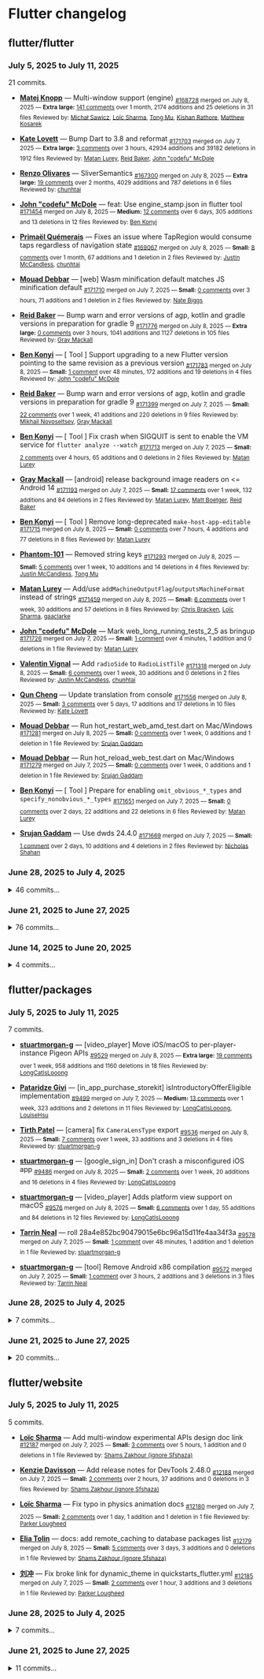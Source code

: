 # Flutter changelog

## flutter/flutter

### July 5, 2025 to July 11, 2025

21 commits.

* **[Matej Knopp](https://github.com/knopp)** &mdash; Multi-window support (engine)
  <sub>[#168728](https://github.com/flutter/flutter/pull/168728) merged on July 8, 2025 &mdash; **Extra large:** [141 comments](https://github.com/flutter/flutter/pull/168728) over 1 month, 2174 additions and 25 deletions in 31 files</sub>
  <sub>Reviewed by: [Michał Sawicz](https://github.com/Saviq), [Loïc Sharma](https://github.com/loic-sharma), [Tong Mu](https://github.com/dkwingsmt), [Kishan Rathore](https://github.com/rkishan516), [Matthew Kosarek](https://github.com/mattkae)</sub>

* **[Kate Lovett](https://github.com/Piinks)** &mdash; Bump Dart to 3.8 and reformat
  <sub>[#171703](https://github.com/flutter/flutter/pull/171703) merged on July 7, 2025 &mdash; **Extra large:** [3 comments](https://github.com/flutter/flutter/pull/171703) over 3 hours, 42934 additions and 39182 deletions in 1912 files</sub>
  <sub>Reviewed by: [Matan Lurey](https://github.com/matanlurey), [Reid Baker](https://github.com/reidbaker), [John "codefu" McDole](https://github.com/jtmcdole)</sub>

* **[Renzo Olivares](https://github.com/Renzo-Olivares)** &mdash; SliverSemantics
  <sub>[#167300](https://github.com/flutter/flutter/pull/167300) merged on July 8, 2025 &mdash; **Extra large:** [19 comments](https://github.com/flutter/flutter/pull/167300) over 2 months, 4029 additions and 787 deletions in 6 files</sub>
  <sub>Reviewed by: [chunhtai](https://github.com/chunhtai)</sub>

* **[John "codefu" McDole](https://github.com/jtmcdole)** &mdash; feat: Use engine_stamp.json in flutter tool
  <sub>[#171454](https://github.com/flutter/flutter/pull/171454) merged on July 8, 2025 &mdash; **Medium:** [12 comments](https://github.com/flutter/flutter/pull/171454) over 6 days, 305 additions and 13 deletions in 12 files</sub>
  <sub>Reviewed by: [Ben Konyi](https://github.com/bkonyi)</sub>

* **[Primaël Quémerais](https://github.com/PrimaelQuemerais)** &mdash; Fixes an issue where TapRegion would consume taps regardless of navigation state
  <sub>[#169067](https://github.com/flutter/flutter/pull/169067) merged on July 8, 2025 &mdash; **Small:** [8 comments](https://github.com/flutter/flutter/pull/169067) over 1 month, 67 additions and 1 deletion in 2 files</sub>
  <sub>Reviewed by: [Justin McCandless](https://github.com/justinmc), [chunhtai](https://github.com/chunhtai)</sub>

* **[Mouad Debbar](https://github.com/mdebbar)** &mdash; [web] Wasm minification default matches JS minification default
  <sub>[#171710](https://github.com/flutter/flutter/pull/171710) merged on July 7, 2025 &mdash; **Small:** [0 comments](https://github.com/flutter/flutter/pull/171710) over 3 hours, 71 additions and 1 deletion in 2 files</sub>
  <sub>Reviewed by: [Nate Biggs](https://github.com/biggs0125)</sub>

* **[Reid Baker](https://github.com/reidbaker)** &mdash; Bump warn and error versions of agp, kotlin and gradle versions in preparation for gradle 9
  <sub>[#171776](https://github.com/flutter/flutter/pull/171776) merged on July 8, 2025 &mdash; **Extra large:** [0 comments](https://github.com/flutter/flutter/pull/171776) over 3 hours, 1041 additions and 1127 deletions in 105 files</sub>
  <sub>Reviewed by: [Gray Mackall](https://github.com/gmackall)</sub>

* **[Ben Konyi](https://github.com/bkonyi)** &mdash; [ Tool ] Support upgrading to a new Flutter version pointing to the same revision as a previous version
  <sub>[#171783](https://github.com/flutter/flutter/pull/171783) merged on July 8, 2025 &mdash; **Small:** [1 comment](https://github.com/flutter/flutter/pull/171783) over 48 minutes, 172 additions and 19 deletions in 4 files</sub>
  <sub>Reviewed by: [John "codefu" McDole](https://github.com/jtmcdole)</sub>

* **[Reid Baker](https://github.com/reidbaker)** &mdash; Bump warn and error versions of agp, kotlin and gradle versions in preparation for gradle 9
  <sub>[#171399](https://github.com/flutter/flutter/pull/171399) merged on July 7, 2025 &mdash; **Small:** [22 comments](https://github.com/flutter/flutter/pull/171399) over 1 week, 41 additions and 220 deletions in 9 files</sub>
  <sub>Reviewed by: [Mikhail Novoseltsev](https://github.com/Sameri11), [Gray Mackall](https://github.com/gmackall)</sub>

* **[Ben Konyi](https://github.com/bkonyi)** &mdash; [ Tool ] Fix crash when SIGQUIT is sent to enable the VM service for `flutter analyze --watch`
  <sub>[#171713](https://github.com/flutter/flutter/pull/171713) merged on July 7, 2025 &mdash; **Small:** [2 comments](https://github.com/flutter/flutter/pull/171713) over 4 hours, 65 additions and 0 deletions in 2 files</sub>
  <sub>Reviewed by: [Matan Lurey](https://github.com/matanlurey)</sub>

* **[Gray Mackall](https://github.com/gmackall)** &mdash; [android] release background image readers on <= Android 14
  <sub>[#171193](https://github.com/flutter/flutter/pull/171193) merged on July 7, 2025 &mdash; **Small:** [17 comments](https://github.com/flutter/flutter/pull/171193) over 1 week, 132 additions and 84 deletions in 2 files</sub>
  <sub>Reviewed by: [Matan Lurey](https://github.com/matanlurey), [Matt Boetger](https://github.com/mboetger), [Reid Baker](https://github.com/reidbaker)</sub>

* **[Ben Konyi](https://github.com/bkonyi)** &mdash; [ Tool ] Remove long-deprecated `make-host-app-editable`
  <sub>[#171715](https://github.com/flutter/flutter/pull/171715) merged on July 8, 2025 &mdash; **Small:** [0 comments](https://github.com/flutter/flutter/pull/171715) over 7 hours, 4 additions and 77 deletions in 8 files</sub>
  <sub>Reviewed by: [Matan Lurey](https://github.com/matanlurey)</sub>

* **[Phantom-101](https://github.com/Phantom-101)** &mdash; Removed string keys
  <sub>[#171293](https://github.com/flutter/flutter/pull/171293) merged on July 8, 2025 &mdash; **Small:** [5 comments](https://github.com/flutter/flutter/pull/171293) over 1 week, 10 additions and 14 deletions in 4 files</sub>
  <sub>Reviewed by: [Justin McCandless](https://github.com/justinmc), [Tong Mu](https://github.com/dkwingsmt)</sub>

* **[Matan Lurey](https://github.com/matanlurey)** &mdash; Add/use `addMachineOutputFlag`/`outputsMachineFormat` instead of strings
  <sub>[#171459](https://github.com/flutter/flutter/pull/171459) merged on July 8, 2025 &mdash; **Small:** [6 comments](https://github.com/flutter/flutter/pull/171459) over 1 week, 30 additions and 57 deletions in 8 files</sub>
  <sub>Reviewed by: [Chris Bracken](https://github.com/cbracken), [Loïc Sharma](https://github.com/loic-sharma), [gaaclarke](https://github.com/gaaclarke)</sub>

* **[John "codefu" McDole](https://github.com/jtmcdole)** &mdash; Mark web_long_running_tests_2_5 as bringup
  <sub>[#171726](https://github.com/flutter/flutter/pull/171726) merged on July 7, 2025 &mdash; **Small:** [1 comment](https://github.com/flutter/flutter/pull/171726) over 4 minutes, 1 addition and 0 deletions in 1 file</sub>
  <sub>Reviewed by: [Matan Lurey](https://github.com/matanlurey)</sub>

* **[Valentin Vignal](https://github.com/ValentinVignal)** &mdash; Add `radioSide` to `RadioListTile`
  <sub>[#171318](https://github.com/flutter/flutter/pull/171318) merged on July 8, 2025 &mdash; **Small:** [6 comments](https://github.com/flutter/flutter/pull/171318) over 1 week, 30 additions and 0 deletions in 2 files</sub>
  <sub>Reviewed by: [Justin McCandless](https://github.com/justinmc), [chunhtai](https://github.com/chunhtai)</sub>

* **[Qun Cheng](https://github.com/QuncCccccc)** &mdash; Update translation from console
  <sub>[#171556](https://github.com/flutter/flutter/pull/171556) merged on July 8, 2025 &mdash; **Small:** [3 comments](https://github.com/flutter/flutter/pull/171556) over 5 days, 17 additions and 17 deletions in 10 files</sub>
  <sub>Reviewed by: [Kate Lovett](https://github.com/Piinks)</sub>

* **[Mouad Debbar](https://github.com/mdebbar)** &mdash; Run hot_restart_web_amd_test.dart on Mac/Windows
  <sub>[#171281](https://github.com/flutter/flutter/pull/171281) merged on July 8, 2025 &mdash; **Small:** [0 comments](https://github.com/flutter/flutter/pull/171281) over 1 week, 0 additions and 1 deletion in 1 file</sub>
  <sub>Reviewed by: [Srujan Gaddam](https://github.com/srujzs)</sub>

* **[Mouad Debbar](https://github.com/mdebbar)** &mdash; Run hot_reload_web_test.dart on Mac/Windows
  <sub>[#171279](https://github.com/flutter/flutter/pull/171279) merged on July 7, 2025 &mdash; **Small:** [0 comments](https://github.com/flutter/flutter/pull/171279) over 1 week, 0 additions and 1 deletion in 1 file</sub>
  <sub>Reviewed by: [Srujan Gaddam](https://github.com/srujzs)</sub>

* **[Ben Konyi](https://github.com/bkonyi)** &mdash; [ Tool ] Prepare for enabling `omit_obvious_*_types` and `specify_nonobvious_*_types`
  <sub>[#171651](https://github.com/flutter/flutter/pull/171651) merged on July 7, 2025 &mdash; **Small:** [0 comments](https://github.com/flutter/flutter/pull/171651) over 2 days, 22 additions and 22 deletions in 6 files</sub>
  <sub>Reviewed by: [Matan Lurey](https://github.com/matanlurey)</sub>

* **[Srujan Gaddam](https://github.com/srujzs)** &mdash; Use dwds 24.4.0
  <sub>[#171669](https://github.com/flutter/flutter/pull/171669) merged on July 7, 2025 &mdash; **Small:** [1 comment](https://github.com/flutter/flutter/pull/171669) over 2 days, 10 additions and 4 deletions in 2 files</sub>
  <sub>Reviewed by: [Nicholas Shahan](https://github.com/nshahan)</sub>

### June 28, 2025 to July 4, 2025

<details>
<summary>46 commits...</summary>

* **[Moritz](https://github.com/mosuem)** &mdash; Unpin `package:intl`
  <sub>[#169286](https://github.com/flutter/flutter/pull/169286) merged on June 30, 2025 &mdash; **Small:** [5 comments](https://github.com/flutter/flutter/pull/169286) over 1 month, 4 additions and 4 deletions in 2 files</sub>
  <sub>Reviewed by: [Matan Lurey](https://github.com/matanlurey)</sub>

* **[Alex Medinsh](https://github.com/alex-medinsh)** &mdash; Add `CupertinoPicker` ticking sound
  <sub>[#170641](https://github.com/flutter/flutter/pull/170641) merged on June 30, 2025 &mdash; **Small:** [20 comments](https://github.com/flutter/flutter/pull/170641) over 2 weeks, 57 additions and 7 deletions in 9 files</sub>
  <sub>Reviewed by: [Camille Simon](https://github.com/camsim99), [Victor Sanni](https://github.com/victorsanni), [dcq01](https://github.com/dcq01), [Loïc Sharma](https://github.com/loic-sharma), [Tong Mu](https://github.com/dkwingsmt)</sub>

* **[Victor Sanni](https://github.com/victorsanni)** &mdash; Correct position for an open CupertinoContextMenu
  <sub>[#170943](https://github.com/flutter/flutter/pull/170943) merged on July 1, 2025 &mdash; **Large:** [11 comments](https://github.com/flutter/flutter/pull/170943) over 1 week, 425 additions and 92 deletions in 2 files</sub>
  <sub>Reviewed by: [Justin McCandless](https://github.com/justinmc), [Mitchell Goodwin](https://github.com/MitchellGoodwin)</sub>

* **[Pranav](https://github.com/pranavo72bex)** &mdash; fix: time selector separator in timepicker is not centered vertically
  <sub>[#168441](https://github.com/flutter/flutter/pull/168441) merged on July 2, 2025 &mdash; **Small:** [17 comments](https://github.com/flutter/flutter/pull/168441) over 1 month, 59 additions and 7 deletions in 2 files</sub>
  <sub>Reviewed by: [Qun Cheng](https://github.com/QuncCccccc), [Mitchell Goodwin](https://github.com/MitchellGoodwin)</sub>
  <sub><details><summary>1 image...</summary>![image-20241023-041530](https://github.com/user-attachments/assets/8401264a-a751-47b4-b634-5742ba4fabcd) ![Screenshot 2024-10-23 at 12 33 05](https://github.com/user-attachments/assets/ab95abd9-8de8-4f7d-9114-d96073d8f887)</details></sub>

* **[Ben Konyi](https://github.com/bkonyi)** &mdash; [ Widget Preview ] Add a "Restart Widget Previewer" button to the widget preview scaffold
  <sub>[#171602](https://github.com/flutter/flutter/pull/171602) merged on July 4, 2025 &mdash; **Medium:** [1 comment](https://github.com/flutter/flutter/pull/171602) over 23 hours, 347 additions and 79 deletions in 13 files</sub>
  <sub>Reviewed by: [Jessy Yameogo](https://github.com/jyameo)</sub>
  <sub><details><summary>1 image...</summary>![image](https://github.com/user-attachments/assets/477ce947-76a5-4e78-9769-0ee7f23f2ba6)</details></sub>

* **[Hannah Jin](https://github.com/hannah-hyj)** &mdash; Add semantics role for form
  <sub>[#170709](https://github.com/flutter/flutter/pull/170709) merged on July 4, 2025 &mdash; **Small:** [13 comments](https://github.com/flutter/flutter/pull/170709) over 2 weeks, 128 additions and 7 deletions in 9 files</sub>
  <sub>Reviewed by: [Mouad Debbar](https://github.com/mdebbar), [chunhtai](https://github.com/chunhtai)</sub>

* **[Loïc Sharma](https://github.com/loic-sharma)** &mdash; Add feature flags to the framework
  <sub>[#168437](https://github.com/flutter/flutter/pull/168437) merged on July 2, 2025 &mdash; **Small:** [70 comments](https://github.com/flutter/flutter/pull/168437) over 1 month, 297 additions and 1 deletion in 13 files</sub>
  <sub>Reviewed by: [Matan Lurey](https://github.com/matanlurey), [Justin McCandless](https://github.com/justinmc), [Ben Konyi](https://github.com/bkonyi)</sub>

* **[zhongliugo](https://github.com/flutter-zl)** &mdash; feat(web): Add navigation focus handler for assistive technology focus restoration
  <sub>[#170046](https://github.com/flutter/flutter/pull/170046) merged on June 30, 2025 &mdash; **Medium:** [25 comments](https://github.com/flutter/flutter/pull/170046) over 3 weeks, 474 additions and 26 deletions in 7 files</sub>
  <sub>Reviewed by: [chunhtai](https://github.com/chunhtai)</sub>

* **[Klemen Tusar](https://github.com/techouse)** &mdash; Fix infinite loop in CupertinoSliverNavigationBar collapse animation by adding bounds check for target scroll position
  <sub>[#170210](https://github.com/flutter/flutter/pull/170210) merged on July 1, 2025 &mdash; **Small:** [22 comments](https://github.com/flutter/flutter/pull/170210) over 3 weeks, 70 additions and 1 deletion in 2 files</sub>
  <sub>Reviewed by: [Mitchell Goodwin](https://github.com/MitchellGoodwin), [Victor Sanni](https://github.com/victorsanni)</sub>

* **[Huy](https://github.com/huycozy)** &mdash; Fix DropdownMenu does not apply opacity to the selected value when disabled
  <sub>[#170336](https://github.com/flutter/flutter/pull/170336) merged on July 2, 2025 &mdash; **Small:** [3 comments](https://github.com/flutter/flutter/pull/170336) over 3 weeks, 103 additions and 4 deletions in 4 files</sub>
  <sub>Reviewed by: [Qun Cheng](https://github.com/QuncCccccc)</sub>

* **[Brandon DeRosier](https://github.com/bdero)** &mdash; Add --enable-flutter-gpu flag to flutter_tool & FLTEnableFlutterGPU to the macOS embedder
  <sub>[#171404](https://github.com/flutter/flutter/pull/171404) merged on July 1, 2025 &mdash; **Small:** [0 comments](https://github.com/flutter/flutter/pull/171404) over 21 hours, 121 additions and 3 deletions in 18 files</sub>
  <sub>Reviewed by: [Chinmay Garde](https://github.com/chinmaygarde)</sub>

* **[Ben Konyi](https://github.com/bkonyi)** &mdash; [ Widget Previews ] Add support for Pub Workspaces
  <sub>[#171538](https://github.com/flutter/flutter/pull/171538) merged on July 3, 2025 &mdash; **Large:** [3 comments](https://github.com/flutter/flutter/pull/171538) over 23 hours, 696 additions and 254 deletions in 23 files</sub>
  <sub>Reviewed by: [Jessy Yameogo](https://github.com/jyameo)</sub>

* **[Valentin Vignal](https://github.com/ValentinVignal)** &mdash; Add `innerRadius` to `Radio`
  <sub>[#171331](https://github.com/flutter/flutter/pull/171331) merged on July 2, 2025 &mdash; **Small:** [6 comments](https://github.com/flutter/flutter/pull/171331) over 4 days, 212 additions and 4 deletions in 4 files</sub>
  <sub>Reviewed by: [chunhtai](https://github.com/chunhtai), [Victor Sanni](https://github.com/victorsanni)</sub>
  <sub><details><summary>1 image...</summary><img width="274" alt="Screenshot 2025-06-28 at 6 23 11 PM" src="https://github.com/user-attachments/assets/45a0525d-ff94-4fb3-85d3-0d2353b39e98" /></details></sub>

* **[Ramon Farizel](https://github.com/RamonFarizel)** &mdash; Add WidgetStatesController to ListTile
  <sub>[#168878](https://github.com/flutter/flutter/pull/168878) merged on June 30, 2025 &mdash; **Small:** [7 comments](https://github.com/flutter/flutter/pull/168878) over 1 month, 91 additions and 0 deletions in 2 files</sub>
  <sub>Reviewed by: [Tong Mu](https://github.com/dkwingsmt), [Mitchell Goodwin](https://github.com/MitchellGoodwin)</sub>

* **[chunhtai](https://github.com/chunhtai)** &mdash; Adds semantics locale support for web
  <sub>[#171196](https://github.com/flutter/flutter/pull/171196) merged on July 2, 2025 &mdash; **Large:** [12 comments](https://github.com/flutter/flutter/pull/171196) over 6 days, 691 additions and 307 deletions in 19 files</sub>
  <sub>Reviewed by: [Mouad Debbar](https://github.com/mdebbar), [Hannah Jin](https://github.com/hannah-hyj)</sub>

* **[Kishan Rathore](https://github.com/rkishan516)** &mdash; Deprecate: Mark AppBarTheme & AppBarThemeData color parameter as deprecated in favor of backgroundColor
  <sub>[#170624](https://github.com/flutter/flutter/pull/170624) merged on July 2, 2025 &mdash; **Small:** [9 comments](https://github.com/flutter/flutter/pull/170624) over 2 weeks, 72 additions and 0 deletions in 4 files</sub>
  <sub>Reviewed by: [Qun Cheng](https://github.com/QuncCccccc), [chunhtai](https://github.com/chunhtai)</sub>

* **[gaaclarke](https://github.com/gaaclarke)** &mdash; License cpp 701
  <sub>[#171487](https://github.com/flutter/flutter/pull/171487) merged on July 2, 2025 &mdash; **Extra large:** [0 comments](https://github.com/flutter/flutter/pull/171487) over 19 hours, 6948 additions and 2831 deletions in 16 files</sub>
  <sub>Reviewed by: [John "codefu" McDole](https://github.com/jtmcdole)</sub>

* **[Gray Mackall](https://github.com/gmackall)** &mdash; Increase per-step timeout for `build_android_host_app_with_module_source` targets
  <sub>[#171241](https://github.com/flutter/flutter/pull/171241) merged on July 2, 2025 &mdash; **Small:** [0 comments](https://github.com/flutter/flutter/pull/171241) over 5 days, 3 additions and 0 deletions in 1 file</sub>
  <sub>Reviewed by: [Camille Simon](https://github.com/camsim99)</sub>

* **[Harry Terkelsen](https://github.com/harryterkelsen)** &mdash; Set width and height when creating <img> platform view for NetworkImage
  <sub>[#171474](https://github.com/flutter/flutter/pull/171474) merged on July 2, 2025 &mdash; **Small:** [2 comments](https://github.com/flutter/flutter/pull/171474) over 1 day, 28 additions and 13 deletions in 2 files</sub>
  <sub>Reviewed by: [Yegor](https://github.com/yjbanov)</sub>

* **[Ben Konyi](https://github.com/bkonyi)** &mdash; [ Widget Previews ] Add analytics for `flutter widget-preview start`
  <sub>[#171641](https://github.com/flutter/flutter/pull/171641) merged on July 4, 2025 &mdash; **Medium:** [6 comments](https://github.com/flutter/flutter/pull/171641) over 3 hours, 289 additions and 56 deletions in 9 files</sub>
  <sub>Reviewed by: [Ander Dobo](https://github.com/anderdobo), [Bempong-Sylvester-Obese](https://github.com/Bempong-Sylvester-Obese), [Jessy Yameogo](https://github.com/jyameo)</sub>

* **[Reid Baker](https://github.com/reidbaker)** &mdash; Android min sdk 24 part 1
  <sub>[#170882](https://github.com/flutter/flutter/pull/170882) merged on July 2, 2025 &mdash; **Medium:** [33 comments](https://github.com/flutter/flutter/pull/170882) over 1 week, 118 additions and 210 deletions in 26 files</sub>
  <sub>Reviewed by: [Matt Boetger](https://github.com/mboetger), [Gray Mackall](https://github.com/gmackall)</sub>

* **[Ben Konyi](https://github.com/bkonyi)** &mdash; [ Tool ] Update validator of NO_PROXY to explicitly match detected hosts
  <sub>[#171385](https://github.com/flutter/flutter/pull/171385) merged on July 2, 2025 &mdash; **Small:** [0 comments](https://github.com/flutter/flutter/pull/171385) over 1 day, 33 additions and 11 deletions in 2 files</sub>
  <sub>Reviewed by: [Matan Lurey](https://github.com/matanlurey)</sub>

* **[Mohellebi abdessalem](https://github.com/AbdeMohlbi)** &mdash; remove `x86` unused codepaths
  <sub>[#170191](https://github.com/flutter/flutter/pull/170191) merged on July 1, 2025 &mdash; **Small:** [11 comments](https://github.com/flutter/flutter/pull/170191) over 3 weeks, 2 additions and 6 deletions in 2 files</sub>
  <sub>Reviewed by: [Reid Baker](https://github.com/reidbaker), [Ben Konyi](https://github.com/bkonyi)</sub>

* **[Matan Lurey](https://github.com/matanlurey)** &mdash; Add `-v` to `flutter doctor` for crash reporting
  <sub>[#171308](https://github.com/flutter/flutter/pull/171308) merged on July 1, 2025 &mdash; **Small:** [3 comments](https://github.com/flutter/flutter/pull/171308) over 3 days, 8 additions and 2 deletions in 4 files</sub>
  <sub>Reviewed by: [Ben Konyi](https://github.com/bkonyi), [gaaclarke](https://github.com/gaaclarke)</sub>

* **[Zachary Anderson](https://github.com/zanderso)** &mdash; Re-pin package:intl
  <sub>[#171438](https://github.com/flutter/flutter/pull/171438) merged on July 1, 2025 &mdash; **Small:** [3 comments](https://github.com/flutter/flutter/pull/171438) over 1 hour, 4 additions and 4 deletions in 2 files</sub>
  <sub>Reviewed by: [Kate Lovett](https://github.com/Piinks)</sub>

* **[John "codefu" McDole](https://github.com/jtmcdole)** &mdash; feat: add "stamp" to et and create build-time engine_stamp.json
  <sub>[#171310](https://github.com/flutter/flutter/pull/171310) merged on June 30, 2025 &mdash; **Small:** [12 comments](https://github.com/flutter/flutter/pull/171310) over 2 days, 298 additions and 0 deletions in 5 files</sub>
  <sub>Reviewed by: [Zachary Anderson](https://github.com/zanderso), [Jason Simmons](https://github.com/jason-simmons)</sub>

* **[Ben Konyi](https://github.com/bkonyi)** &mdash; [ Tool ] Change name of test classes that don't extend `Mock` from `Mock*` to `Fake*`
  <sub>[#171380](https://github.com/flutter/flutter/pull/171380) merged on July 2, 2025 &mdash; **Small:** [0 comments](https://github.com/flutter/flutter/pull/171380) over 1 day, 135 additions and 135 deletions in 8 files</sub>
  <sub>Reviewed by: [Matan Lurey](https://github.com/matanlurey)</sub>

* **[matasb-google](https://github.com/matasb-google)** &mdash; Fix crash when editableText is not mounted
  <sub>[#171159](https://github.com/flutter/flutter/pull/171159) merged on July 1, 2025 &mdash; **Small:** [15 comments](https://github.com/flutter/flutter/pull/171159) over 6 days, 45 additions and 2 deletions in 2 files</sub>
  <sub>Reviewed by: [Loïc Sharma](https://github.com/loic-sharma), [Renzo Olivares](https://github.com/Renzo-Olivares)</sub>

* **[Victor Sanni](https://github.com/victorsanni)** &mdash; Focused search field hides prefix in higher accessibility text scale modes
  <sub>[#171406](https://github.com/flutter/flutter/pull/171406) merged on July 1, 2025 &mdash; **Small:** [9 comments](https://github.com/flutter/flutter/pull/171406) over 20 hours, 96 additions and 6 deletions in 2 files</sub>
  <sub>Reviewed by: [chunhtai](https://github.com/chunhtai), [Mitchell Goodwin](https://github.com/MitchellGoodwin)</sub>

* **[Reid Baker](https://github.com/reidbaker)** &mdash; Android gradle use lowercase instead of toLowerCase in preparation for removal in v9
  <sub>[#171397](https://github.com/flutter/flutter/pull/171397) merged on July 1, 2025 &mdash; **Small:** [4 comments](https://github.com/flutter/flutter/pull/171397) over 20 hours, 2 additions and 6 deletions in 1 file</sub>
  <sub>Reviewed by: [Matt Boetger](https://github.com/mboetger)</sub>

* **[Brandon DeRosier](https://github.com/bdero)** &mdash; Remove --enable-impeller-3d gn flag
  <sub>[#171405](https://github.com/flutter/flutter/pull/171405) merged on June 30, 2025 &mdash; **Small:** [0 comments](https://github.com/flutter/flutter/pull/171405) over 57 minutes, 0 additions and 9 deletions in 2 files</sub>
  <sub>Reviewed by: [Chinmay Garde](https://github.com/chinmaygarde)</sub>

* **[Brandon DeRosier](https://github.com/bdero)** &mdash; Remove impeller-cmake build rules
  <sub>[#171407](https://github.com/flutter/flutter/pull/171407) merged on June 30, 2025 &mdash; **Small:** [0 comments](https://github.com/flutter/flutter/pull/171407) over 1 hour, 0 additions and 205 deletions in 3 files</sub>
  <sub>Reviewed by: [Zachary Anderson](https://github.com/zanderso)</sub>

* **[Matan Lurey](https://github.com/matanlurey)** &mdash; Add feature flags to `flutter doctor -v`
  <sub>[#171307](https://github.com/flutter/flutter/pull/171307) merged on July 1, 2025 &mdash; **Small:** [4 comments](https://github.com/flutter/flutter/pull/171307) over 3 days, 176 additions and 2 deletions in 6 files</sub>
  <sub>Reviewed by: [Loïc Sharma](https://github.com/loic-sharma), [Ben Konyi](https://github.com/bkonyi)</sub>

* **[Matan Lurey](https://github.com/matanlurey)** &mdash; Report feature flags enabled if the flutter tool crashes on a bot.
  <sub>[#171304](https://github.com/flutter/flutter/pull/171304) merged on July 1, 2025 &mdash; **Small:** [0 comments](https://github.com/flutter/flutter/pull/171304) over 3 days, 74 additions and 3 deletions in 2 files</sub>
  <sub>Reviewed by: [Ben Konyi](https://github.com/bkonyi)</sub>

* **[Matan Lurey](https://github.com/matanlurey)** &mdash; Remove a doctor event from the `package:usage`-era.
  <sub>[#171305](https://github.com/flutter/flutter/pull/171305) merged on July 1, 2025 &mdash; **Small:** [0 comments](https://github.com/flutter/flutter/pull/171305) over 3 days, 0 additions and 4 deletions in 1 file</sub>
  <sub>Reviewed by: [Parker Lougheed](https://github.com/parlough), [Ben Konyi](https://github.com/bkonyi)</sub>

* **[Derek Xu](https://github.com/derekxu16)** &mdash; Add `--profile-microtasks` flag to `flutter run`
  <sub>[#170877](https://github.com/flutter/flutter/pull/170877) merged on July 3, 2025 &mdash; **Small:** [3 comments](https://github.com/flutter/flutter/pull/170877) over 2 weeks, 48 additions and 9 deletions in 12 files</sub>
  <sub>Reviewed by: [Reid Baker](https://github.com/reidbaker), [Ben Konyi](https://github.com/bkonyi)</sub>

* **[Loïc Sharma](https://github.com/loic-sharma)** &mdash; [Tool] Add all enabled features property
  <sub>[#171547](https://github.com/flutter/flutter/pull/171547) merged on July 2, 2025 &mdash; **Small:** [0 comments](https://github.com/flutter/flutter/pull/171547) over 1 hour, 29 additions and 8 deletions in 3 files</sub>
  <sub>Reviewed by: [Lau Ching Jun](https://github.com/chingjun), [Ben Konyi](https://github.com/bkonyi)</sub>

* **[Derek Xu](https://github.com/derekxu16)** &mdash; Activate microtask profiling in `dart:async` when `Switch::ProfileMicrotasks` is set
  <sub>[#171035](https://github.com/flutter/flutter/pull/171035) merged on June 30, 2025 &mdash; **Small:** [4 comments](https://github.com/flutter/flutter/pull/171035) over 6 days, 98 additions and 7 deletions in 6 files</sub>
  <sub>Reviewed by: [dcq01](https://github.com/dcq01), [Jason Simmons](https://github.com/jason-simmons)</sub>

* **[Matan Lurey](https://github.com/matanlurey)** &mdash; Address some comments from #38632 (2019) if they still apply
  <sub>[#171461](https://github.com/flutter/flutter/pull/171461) merged on July 2, 2025 &mdash; **Small:** [2 comments](https://github.com/flutter/flutter/pull/171461) over 9 hours, 19 additions and 16 deletions in 1 file</sub>
  <sub>Reviewed by: [Chris Bracken](https://github.com/cbracken)</sub>

* **[Tong Mu](https://github.com/dkwingsmt)** &mdash; [Impeller] Fix the algorithm for building paths for RSuperellipses with sharp corners
  <sub>[#171351](https://github.com/flutter/flutter/pull/171351) merged on July 3, 2025 &mdash; **Small:** [1 comment](https://github.com/flutter/flutter/pull/171351) over 3 days, 130 additions and 2 deletions in 3 files</sub>
  <sub>Reviewed by: [Chinmay Garde](https://github.com/chinmaygarde)</sub>

* **[Valentin Vignal](https://github.com/ValentinVignal)** &mdash; Add `backgroundColor` to `RadioThemeData`
  <sub>[#171326](https://github.com/flutter/flutter/pull/171326) merged on July 2, 2025 &mdash; **Small:** [5 comments](https://github.com/flutter/flutter/pull/171326) over 4 days, 92 additions and 26 deletions in 4 files</sub>
  <sub>Reviewed by: [Qun Cheng](https://github.com/QuncCccccc), [chunhtai](https://github.com/chunhtai)</sub>

* **[Bruno Leroux](https://github.com/bleroux)** &mdash; Add tests for some local InputDecorationTheme properties
  <sub>[#171435](https://github.com/flutter/flutter/pull/171435) merged on July 1, 2025 &mdash; **Small:** [1 comment](https://github.com/flutter/flutter/pull/171435) over 11 hours, 89 additions and 29 deletions in 1 file</sub>
  <sub>Reviewed by: [Qun Cheng](https://github.com/QuncCccccc)</sub>

* **[Alex Medinsh](https://github.com/alex-medinsh)** &mdash; Update `CupertinoPicker` docs
  <sub>[#170960](https://github.com/flutter/flutter/pull/170960) merged on July 1, 2025 &mdash; **Small:** [2 comments](https://github.com/flutter/flutter/pull/170960) over 1 week, 3 additions and 7 deletions in 1 file</sub>
  <sub>Reviewed by: [Mitchell Goodwin](https://github.com/MitchellGoodwin), [Victor Sanni](https://github.com/victorsanni)</sub>

* **[Mohellebi abdessalem](https://github.com/AbdeMohlbi)** &mdash; remove `x86` in BUILD.gn
  <sub>[#170965](https://github.com/flutter/flutter/pull/170965) merged on June 30, 2025 &mdash; **Small:** [3 comments](https://github.com/flutter/flutter/pull/170965) over 1 week, 0 additions and 17 deletions in 1 file</sub>
  <sub>Reviewed by: [Reid Baker](https://github.com/reidbaker), [Jason Simmons](https://github.com/jason-simmons)</sub>

* **[Sam Rawlins](https://github.com/srawlins)** &mdash; Update Setting-up-the-Engine-development-environment.md
  <sub>[#171051](https://github.com/flutter/flutter/pull/171051) merged on June 30, 2025 &mdash; **Small:** [0 comments](https://github.com/flutter/flutter/pull/171051) over 6 days, 1 addition and 1 deletion in 1 file</sub>
  <sub>Reviewed by: [Chinmay Garde](https://github.com/chinmaygarde), [Jason Simmons](https://github.com/jason-simmons)</sub>

* **[Mouad Debbar](https://github.com/mdebbar)** &mdash; Run expression_evaluation_web_ddc_library_bundle_test.dart on Mac/Windows
  <sub>[#171278](https://github.com/flutter/flutter/pull/171278) merged on June 30, 2025 &mdash; **Small:** [0 comments](https://github.com/flutter/flutter/pull/171278) over 2 days, 0 additions and 1 deletion in 1 file</sub>
  <sub>Reviewed by: [Srujan Gaddam](https://github.com/srujzs)</sub>

</details>

### June 21, 2025 to June 27, 2025

<details>
<summary>76 commits...</summary>

* **[Juergen Werner](https://github.com/pogojotz)** &mdash; NavigationRail: optionally scrollable and more configurable
  <sub>[#169421](https://github.com/flutter/flutter/pull/169421) merged on June 27, 2025 &mdash; **Medium:** [16 comments](https://github.com/flutter/flutter/pull/169421) over 1 month, 314 additions and 90 deletions in 3 files</sub>
  <sub>Reviewed by: [Qun Cheng](https://github.com/QuncCccccc), [chunhtai](https://github.com/chunhtai), [Hannah Jin](https://github.com/hannah-hyj)</sub>

* **[davidhicks980](https://github.com/davidhicks980)** &mdash; Add RawMenuAnchor animation callbacks
  <sub>[#167806](https://github.com/flutter/flutter/pull/167806) merged on June 24, 2025 &mdash; **Extra large:** [260 comments](https://github.com/flutter/flutter/pull/167806) over 2 months, 1761 additions and 115 deletions in 6 files</sub>
  <sub>Reviewed by: [Bruno Leroux](https://github.com/bleroux), [Tong Mu](https://github.com/dkwingsmt), [chunhtai](https://github.com/chunhtai)</sub>

* **[Gray Mackall](https://github.com/gmackall)** &mdash; [Android] Remap each pair of `(pointerId, toolType)` to its own unique id
  <sub>[#171240](https://github.com/flutter/flutter/pull/171240) merged on June 27, 2025 &mdash; **Small:** [16 comments](https://github.com/flutter/flutter/pull/171240) over 1 day, 44 additions and 9 deletions in 2 files</sub>
  <sub>Reviewed by: [Reid Baker](https://github.com/reidbaker), [Tong Mu](https://github.com/dkwingsmt)</sub>

* **[Gray Mackall](https://github.com/gmackall)** &mdash; Don't strip symbols from `libapp.so` on android by default
  <sub>[#162464](https://github.com/flutter/flutter/pull/162464) merged on June 23, 2025 &mdash; **Small:** [15 comments](https://github.com/flutter/flutter/pull/162464) over 4 months, 39 additions and 22 deletions in 7 files</sub>
  <sub>Reviewed by: [Jonah Williams](https://github.com/jonahwilliams), [Slava Egorov](https://github.com/mraleph), [Ben Konyi](https://github.com/bkonyi)</sub>

* **[Alex Talebi](https://github.com/SalehTZ)** &mdash; Fix text selection toolbar alignment for RTL languages
  <sub>[#169854](https://github.com/flutter/flutter/pull/169854) merged on June 25, 2025 &mdash; **Medium:** [35 comments](https://github.com/flutter/flutter/pull/169854) over 3 weeks, 258 additions and 51 deletions in 3 files</sub>
  <sub>Reviewed by: [Justin McCandless](https://github.com/justinmc), [Victor Sanni](https://github.com/victorsanni)</sub>
  <sub><details><summary>2 images...</summary>![before_ltr_non_expanded jpg](https://github.com/user-attachments/assets/bccf719e-c95a-46b1-b924-d2fb229e4ada) | ![before_ltr_expanded jpg](https://github.com/user-attachments/assets/a947690a-62fb-4f41-863c-d3822294bb66) | ![before_rtl_non_expanded](https://github.com/user-attachments/assets/1e3440ee-d80c-4554-aeda-7632f2b166ca) | ![before_rtl_expanded](https://github.com/user-attachments/assets/364a3b2b-d068-4488-afbd-61224e74c30a)![after_ltr_non_expanded](https://github.com/user-attachments/assets/b63bf625-0d37-4304-9ba5-af017c197b15) | ![after_ltr_expanded](https://github.com/user-attachments/assets/6a95c9b7-e343-4e7e-93ae-f18de6d38a2e) | ![after_rtl_not_expanded](https://github.com/user-attachments/assets/8a93b08b-fcf2-45a9-8f5a-390133c0aec4) | ![after_rtl_expanded](https://github.com/user-attachments/assets/5cbdffd4-3943-44cc-98d9-fa470e11b942)</details></sub>

* **[Salem Iranloye](https://github.com/salemiranloye)** &mdash; Clean up Devfs_Web into separate files
  <sub>[#170769](https://github.com/flutter/flutter/pull/170769) merged on June 24, 2025 &mdash; **Extra large:** [21 comments](https://github.com/flutter/flutter/pull/170769) over 6 days, 1027 additions and 937 deletions in 10 files</sub>
  <sub>Reviewed by: [David Iglesias](https://github.com/ditman), [Mouad Debbar](https://github.com/mdebbar), [Ben Konyi](https://github.com/bkonyi), [Srujan Gaddam](https://github.com/srujzs)</sub>

* **[zhengzeqin](https://github.com/zeqinjie)** &mdash; When maintainHintSize is false, hint is centered and aligned, it is different from the original one
  <sub>[#168654](https://github.com/flutter/flutter/pull/168654) merged on June 24, 2025 &mdash; **Small:** [14 comments](https://github.com/flutter/flutter/pull/168654) over 1 month, 44 additions and 0 deletions in 2 files</sub>
  <sub>Reviewed by: [Justin McCandless](https://github.com/justinmc), [Bruno Leroux](https://github.com/bleroux)</sub>
  <sub><details><summary>2 images...</summary><img width="416" alt="b" src="https://github.com/user-attachments/assets/fe58c2d0-4d37-4bca-aabc-0f7d4785fb2a" /><img width="415" alt="a" src="https://github.com/user-attachments/assets/096fd83a-9d8f-4cb7-be1d-c3075acbfdc0" /></details></sub>

* **[Mouad Debbar](https://github.com/mdebbar)** &mdash; [web] More granular configuration of the test environment
  <sub>[#168767](https://github.com/flutter/flutter/pull/168767) merged on June 24, 2025 &mdash; **Medium:** [11 comments](https://github.com/flutter/flutter/pull/168767) over 1 month, 189 additions and 157 deletions in 32 files</sub>
  <sub>Reviewed by: [Kevin Moore](https://github.com/kevmoo), [Harry Terkelsen](https://github.com/harryterkelsen)</sub>

* **[Gray Mackall](https://github.com/gmackall)** &mdash; Add Android specific sub-step to validate the Android sdk path has no spaces
  <sub>[#170829](https://github.com/flutter/flutter/pull/170829) merged on June 25, 2025 &mdash; **Small:** [12 comments](https://github.com/flutter/flutter/pull/170829) over 6 days, 43 additions and 2 deletions in 3 files</sub>
  <sub>Reviewed by: [Reid Baker](https://github.com/reidbaker), [Ben Konyi](https://github.com/bkonyi)</sub>
  <sub><details><summary>1 image...</summary><img width="704" alt="Screenshot 2025-06-18 at 11 41 12 AM" src="https://github.com/user-attachments/assets/2d78599d-8417-4af6-8bc8-f9037f4aab01" /></details></sub>

* **[Simone Stasi](https://github.com/sstasi95)** &mdash; fix PopupMenuButton unmounted exception when updating position
  <sub>[#166412](https://github.com/flutter/flutter/pull/166412) merged on June 26, 2025 &mdash; **Small:** [13 comments](https://github.com/flutter/flutter/pull/166412) over 2 months, 76 additions and 1 deletion in 2 files</sub>
  <sub>Reviewed by: [Navaron Bracke](https://github.com/navaronbracke), [chunhtai](https://github.com/chunhtai), [Tong Mu](https://github.com/dkwingsmt)</sub>

* **[ash2moon](https://github.com/ash2moon)** &mdash; Add back "Use live region in error text input decorator for Android #165531"
  <sub>[#168992](https://github.com/flutter/flutter/pull/168992) merged on June 25, 2025 &mdash; **Medium:** [37 comments](https://github.com/flutter/flutter/pull/168992) over 1 month, 304 additions and 123 deletions in 9 files</sub>
  <sub>Reviewed by: [chunhtai](https://github.com/chunhtai), [Kate Lovett](https://github.com/Piinks)</sub>

* **[Chinmay Garde](https://github.com/chinmaygarde)** &mdash; [Impeller] libImpeller: Allow user supplied fragment programs to shade pixels.
  <sub>[#170616](https://github.com/flutter/flutter/pull/170616) merged on June 25, 2025 &mdash; **Large:** [10 comments](https://github.com/flutter/flutter/pull/170616) over 1 week, 627 additions and 3 deletions in 17 files</sub>
  <sub>Reviewed by: [Jason Simmons](https://github.com/jason-simmons)</sub>

* **[Ben Konyi](https://github.com/bkonyi)** &mdash; [ Widget Previews ] Use monospace fonts when displaying stack traces
  <sub>[#171167](https://github.com/flutter/flutter/pull/171167) merged on June 25, 2025 &mdash; **Small:** [1 comment](https://github.com/flutter/flutter/pull/171167) over 45 minutes, 20 additions and 17 deletions in 5 files</sub>
  <sub>Reviewed by: [Jessy Yameogo](https://github.com/jyameo)</sub>
  <sub><details><summary>1 image...</summary><img width="1149" alt="image" src="https://github.com/user-attachments/assets/fc2a43a9-7622-479e-bca5-957b9d32d0e7" /></details></sub>

* **[davidhicks980](https://github.com/davidhicks980)** &mdash; [widgets/raw_menu_anchor.3.dart] Replace arrow character with Icon in RawMenuAnchor submenu example
  <sub>[#171218](https://github.com/flutter/flutter/pull/171218) merged on June 27, 2025 &mdash; **Small:** [3 comments](https://github.com/flutter/flutter/pull/171218) over 22 hours, 4 additions and 4 deletions in 2 files</sub>
  <sub>Reviewed by: [Bruno Leroux](https://github.com/bleroux), [Tirth Patel](https://github.com/tirth-patel-nc)</sub>
  <sub><details><summary>1 image...</summary><img width="500" alt="image" src="https://github.com/user-attachments/assets/866220e3-3d09-4502-9aee-211dc333822d" /></details></sub>

* **[Jason Simmons](https://github.com/jason-simmons)** &mdash; Support wide gamut colors when applying a DlColor to an SkPaint
  <sub>[#170613](https://github.com/flutter/flutter/pull/170613) merged on June 24, 2025 &mdash; **Small:** [16 comments](https://github.com/flutter/flutter/pull/170613) over 1 week, 93 additions and 29 deletions in 12 files</sub>
  <sub>Reviewed by: [Jim Graham](https://github.com/flar)</sub>

* **[Justin McCandless](https://github.com/justinmc)** &mdash; Avoid using a Key whose only purpose is to be looked up in a test
  <sub>[#170952](https://github.com/flutter/flutter/pull/170952) merged on June 26, 2025 &mdash; **Small:** [5 comments](https://github.com/flutter/flutter/pull/170952) over 5 days, 24 additions and 41 deletions in 6 files</sub>
  <sub>Reviewed by: [Tong Mu](https://github.com/dkwingsmt)</sub>

* **[Kishan Rathore](https://github.com/rkishan516)** &mdash; Feat: Add brightness export from widgets.dart
  <sub>[#169410](https://github.com/flutter/flutter/pull/169410) merged on June 26, 2025 &mdash; **Small:** [6 comments](https://github.com/flutter/flutter/pull/169410) over 1 month, 1 addition and 8 deletions in 5 files</sub>
  <sub>Reviewed by: [Justin McCandless](https://github.com/justinmc), [Tong Mu](https://github.com/dkwingsmt)</sub>

* **[Sigurd Meldgaard](https://github.com/sigurdm)** &mdash; Run pub get post-processing for each package in workspace
  <sub>[#170517](https://github.com/flutter/flutter/pull/170517) merged on June 23, 2025 &mdash; **Small:** [15 comments](https://github.com/flutter/flutter/pull/170517) over 1 week, 197 additions and 98 deletions in 7 files</sub>
  <sub>Reviewed by: [Matan Lurey](https://github.com/matanlurey), [Ben Konyi](https://github.com/bkonyi)</sub>

* **[Bruno Leroux](https://github.com/bleroux)** &mdash; Deprecate DropdownButtonFormField "value" parameter in favor of "initialValue"
  <sub>[#170805](https://github.com/flutter/flutter/pull/170805) merged on June 24, 2025 &mdash; **Medium:** [1 comment](https://github.com/flutter/flutter/pull/170805) over 5 days, 227 additions and 120 deletions in 7 files</sub>
  <sub>Reviewed by: [Justin McCandless](https://github.com/justinmc)</sub>

* **[Jackson Gardner](https://github.com/eyebrowsoffire)** &mdash; Make service worker tests more lenient.
  <sub>[#170939](https://github.com/flutter/flutter/pull/170939) merged on June 23, 2025 &mdash; **Small:** [1 comment](https://github.com/flutter/flutter/pull/170939) over 2 days, 21 additions and 14 deletions in 1 file</sub>
  <sub>Reviewed by: [Matan Lurey](https://github.com/matanlurey), [Mouad Debbar](https://github.com/mdebbar)</sub>

* **[jcheng](https://github.com/StanleyCocos)** &mdash; feat: Add constraints to the AlertDialog and SimpleDialog
  <sub>[#169327](https://github.com/flutter/flutter/pull/169327) merged on June 25, 2025 &mdash; **Small:** [16 comments](https://github.com/flutter/flutter/pull/169327) over 1 month, 79 additions and 12 deletions in 2 files</sub>
  <sub>Reviewed by: [Tong Mu](https://github.com/dkwingsmt), [Qun Cheng](https://github.com/QuncCccccc)</sub>

* **[Matan Lurey](https://github.com/matanlurey)** &mdash; Remove stale references to `Release-process.md` and `conductor`
  <sub>[#171046](https://github.com/flutter/flutter/pull/171046) merged on June 24, 2025 &mdash; **Small:** [2 comments](https://github.com/flutter/flutter/pull/171046) over 22 hours, 3 additions and 85 deletions in 4 files</sub>
  <sub>Reviewed by: [John "codefu" McDole](https://github.com/jtmcdole)</sub>

* **[Matan Lurey](https://github.com/matanlurey)** &mdash; Ensure `flutter_tools`'s `pubspec.lock` is newer than `pubspec.yaml`
  <sub>[#171300](https://github.com/flutter/flutter/pull/171300) merged on June 27, 2025 &mdash; **Small:** [1 comment](https://github.com/flutter/flutter/pull/171300) over 1 hour, 123 additions and 38 deletions in 5 files</sub>
  <sub>Reviewed by: [John "codefu" McDole](https://github.com/jtmcdole)</sub>

* **[gaaclarke](https://github.com/gaaclarke)** &mdash; License cpp jun23
  <sub>[#171047](https://github.com/flutter/flutter/pull/171047) merged on June 24, 2025 &mdash; **Extra large:** [2 comments](https://github.com/flutter/flutter/pull/171047) over 22 hours, 8753 additions and 72 deletions in 25 files</sub>
  <sub>Reviewed by: [John "codefu" McDole](https://github.com/jtmcdole)</sub>

* **[gaaclarke](https://github.com/gaaclarke)** &mdash; License cpp jun25
  <sub>[#171235](https://github.com/flutter/flutter/pull/171235) merged on June 26, 2025 &mdash; **Extra large:** [3 comments](https://github.com/flutter/flutter/pull/171235) over 5 hours, 2364 additions and 215 deletions in 18 files</sub>
  <sub>Reviewed by: [Matan Lurey](https://github.com/matanlurey)</sub>

* **[Victoria Ashworth](https://github.com/vashworth)** &mdash; Include dev_dependencies in all builds for iOS and macOS
  <sub>[#171015](https://github.com/flutter/flutter/pull/171015) merged on June 23, 2025 &mdash; **Small:** [3 comments](https://github.com/flutter/flutter/pull/171015) over 2 hours, 32 additions and 17 deletions in 2 files</sub>
  <sub>Reviewed by: [Matan Lurey](https://github.com/matanlurey)</sub>

* **[Valentin Vignal](https://github.com/ValentinVignal)** &mdash; Add `side` to `Radio`
  <sub>[#171217](https://github.com/flutter/flutter/pull/171217) merged on June 27, 2025 &mdash; **Medium:** [9 comments](https://github.com/flutter/flutter/pull/171217) over 1 day, 445 additions and 10 deletions in 4 files</sub>
  <sub>Reviewed by: [chunhtai](https://github.com/chunhtai)</sub>

* **[Ben Konyi](https://github.com/bkonyi)** &mdash; [ Widget Previews ] Support projects containing libraries with part files
  <sub>[#171027](https://github.com/flutter/flutter/pull/171027) merged on June 25, 2025 &mdash; **Extra large:** [1 comment](https://github.com/flutter/flutter/pull/171027) over 1 day, 996 additions and 683 deletions in 12 files</sub>
  <sub>Reviewed by: [Jessy Yameogo](https://github.com/jyameo)</sub>

* **[Nicholas Shahan](https://github.com/nshahan)** &mdash; Re-combine reload error and restart test cases
  <sub>[#171251](https://github.com/flutter/flutter/pull/171251) merged on June 27, 2025 &mdash; **Small:** [5 comments](https://github.com/flutter/flutter/pull/171251) over 21 hours, 39 additions and 9 deletions in 1 file</sub>
  <sub>Reviewed by: [Mouad Debbar](https://github.com/mdebbar), [Srujan Gaddam](https://github.com/srujzs)</sub>

* **[Harry Terkelsen](https://github.com/harryterkelsen)** &mdash; Fix gestures not being recognized in <img>-backed NetworkImages
  <sub>[#171190](https://github.com/flutter/flutter/pull/171190) merged on June 25, 2025 &mdash; **Small:** [2 comments](https://github.com/flutter/flutter/pull/171190) over 46 minutes, 62 additions and 1 deletion in 2 files</sub>
  <sub>Reviewed by: [Tong Mu](https://github.com/dkwingsmt)</sub>

* **[Valentin Vignal](https://github.com/ValentinVignal)** &mdash; Fix `Radio`'s painters
  <sub>[#170321](https://github.com/flutter/flutter/pull/170321) merged on June 25, 2025 &mdash; **Small:** [11 comments](https://github.com/flutter/flutter/pull/170321) over 2 weeks, 127 additions and 27 deletions in 4 files</sub>
  <sub>Reviewed by: [chunhtai](https://github.com/chunhtai), [Justin McCandless](https://github.com/justinmc)</sub>

* **[Victoria Ashworth](https://github.com/vashworth)** &mdash; Add LLDB warnings
  <sub>[#170827](https://github.com/flutter/flutter/pull/170827) merged on June 24, 2025 &mdash; **Medium:** [6 comments](https://github.com/flutter/flutter/pull/170827) over 5 days, 370 additions and 79 deletions in 8 files</sub>
  <sub>Reviewed by: [Ben Konyi](https://github.com/bkonyi)</sub>

* **[jesswrd](https://github.com/jesswrd)** &mdash; Update Docs to Warn Users Edge-To-Edge opt out is being deprecated for Android 16+ (API 36+)
  <sub>[#170816](https://github.com/flutter/flutter/pull/170816) merged on June 23, 2025 &mdash; **Small:** [8 comments](https://github.com/flutter/flutter/pull/170816) over 4 days, 43 additions and 12 deletions in 2 files</sub>
  <sub>Reviewed by: [Camille Simon](https://github.com/camsim99)</sub>

* **[Mouad Debbar](https://github.com/mdebbar)** &mdash; Un-bringup `Linux web_tool_tests`
  <sub>[#171004](https://github.com/flutter/flutter/pull/171004) merged on June 23, 2025 &mdash; **Small:** [0 comments](https://github.com/flutter/flutter/pull/171004) over 1 hour, 0 additions and 1 deletion in 1 file</sub>
  <sub>Reviewed by: [Matan Lurey](https://github.com/matanlurey)</sub>

* **[Lucas SAUDON](https://github.com/lsaudon)** &mdash; fix: Add focusNode and textEditingController in `Autocomplete`
  <sub>[#170936](https://github.com/flutter/flutter/pull/170936) merged on June 27, 2025 &mdash; **Small:** [27 comments](https://github.com/flutter/flutter/pull/170936) over 6 days, 104 additions and 2 deletions in 3 files</sub>
  <sub>Reviewed by: [Justin McCandless](https://github.com/justinmc), [Victor Sanni](https://github.com/victorsanni)</sub>

* **[Bruno Leroux](https://github.com/bleroux)** &mdash; Fix InputDecoration.floatingLabelBehavior is not inherited
  <sub>[#170905](https://github.com/flutter/flutter/pull/170905) merged on June 23, 2025 &mdash; **Small:** [6 comments](https://github.com/flutter/flutter/pull/170905) over 2 days, 38 additions and 25 deletions in 2 files</sub>
  <sub>Reviewed by: [Justin McCandless](https://github.com/justinmc)</sub>

* **[gaaclarke](https://github.com/gaaclarke)** &mdash; License cpp jun24
  <sub>[#171088](https://github.com/flutter/flutter/pull/171088) merged on June 25, 2025 &mdash; **Medium:** [14 comments](https://github.com/flutter/flutter/pull/171088) over 1 day, 281 additions and 21 deletions in 52 files</sub>
  <sub>Reviewed by: [Matan Lurey](https://github.com/matanlurey), [Reid Baker](https://github.com/reidbaker)</sub>

* **[Jenn Magder](https://github.com/jmagman)** &mdash; Add android-reviewers to CODEOWNERS
  <sub>[#170157](https://github.com/flutter/flutter/pull/170157) merged on June 24, 2025 &mdash; **Small:** [0 comments](https://github.com/flutter/flutter/pull/170157) over 2 weeks, 11 additions and 0 deletions in 2 files</sub>
  <sub>Reviewed by: [Gray Mackall](https://github.com/gmackall)</sub>

* **[Nate Biggs](https://github.com/biggs0125)** &mdash; Allow minification to be toggled for wasm builds
  <sub>[#171211](https://github.com/flutter/flutter/pull/171211) merged on June 28, 2025 &mdash; **Small:** [18 comments](https://github.com/flutter/flutter/pull/171211) over 2 days, 213 additions and 74 deletions in 4 files</sub>
  <sub>Reviewed by: [Mouad Debbar](https://github.com/mdebbar), [Kenzie Davisson](https://github.com/kenzieschmoll)</sub>

* **[Ben Konyi](https://github.com/bkonyi)** &mdash; [ Tool ] Report Android x86 target devices as unsupported
  <sub>[#170282](https://github.com/flutter/flutter/pull/170282) merged on June 25, 2025 &mdash; **Small:** [3 comments](https://github.com/flutter/flutter/pull/170282) over 2 weeks, 141 additions and 80 deletions in 41 files</sub>
  <sub>Reviewed by: [Matan Lurey](https://github.com/matanlurey)</sub>

* **[Bruno Leroux](https://github.com/bleroux)** &mdash; Update FormField.initialValue documentation
  <sub>[#171061](https://github.com/flutter/flutter/pull/171061) merged on June 24, 2025 &mdash; **Small:** [1 comment](https://github.com/flutter/flutter/pull/171061) over 3 hours, 0 additions and 3 deletions in 1 file</sub>
  <sub>Reviewed by: [Kostia Sokolovskyi](https://github.com/ksokolovskyi)</sub>

* **[Kevin Moore](https://github.com/kevmoo)** &mdash; Flutter test cleanup
  <sub>[#170891](https://github.com/flutter/flutter/pull/170891) merged on June 24, 2025 &mdash; **Small:** [13 comments](https://github.com/flutter/flutter/pull/170891) over 4 days, 58 additions and 164 deletions in 13 files</sub>
  <sub>Reviewed by: [Renzo Olivares](https://github.com/Renzo-Olivares), [Justin McCandless](https://github.com/justinmc)</sub>

* **[ash2moon](https://github.com/ash2moon)** &mdash; rename from announce to supportsAnnounce on engine
  <sub>[#170618](https://github.com/flutter/flutter/pull/170618) merged on June 23, 2025 &mdash; **Small:** [13 comments](https://github.com/flutter/flutter/pull/170618) over 1 week, 43 additions and 35 deletions in 5 files</sub>
  <sub>Reviewed by: [Loïc Sharma](https://github.com/loic-sharma), [chunhtai](https://github.com/chunhtai)</sub>

* **[Loïc Sharma](https://github.com/loic-sharma)** &mdash; Ensure disabling text fields' interactive selection disables shortcuts
  <sub>[#171050](https://github.com/flutter/flutter/pull/171050) merged on June 28, 2025 &mdash; **Small:** [10 comments](https://github.com/flutter/flutter/pull/171050) over 3 days, 94 additions and 11 deletions in 2 files</sub>
  <sub>Reviewed by: [Justin McCandless](https://github.com/justinmc)</sub>

* **[Justin McCandless](https://github.com/justinmc)** &mdash; Diagnosticable, not toString, for IOSSystemContextMenuItemDatas
  <sub>[#171028](https://github.com/flutter/flutter/pull/171028) merged on June 26, 2025 &mdash; **Small:** [1 comment](https://github.com/flutter/flutter/pull/171028) over 3 days, 75 additions and 12 deletions in 2 files</sub>
  <sub>Reviewed by: [LouiseHsu](https://github.com/LouiseHsu), [Jing Shao](https://github.com/jingshao-code)</sub>

* **[Jason Simmons](https://github.com/jason-simmons)** &mdash; Log stack traces from exceptions thrown by devicelab test tasks
  <sub>[#171165](https://github.com/flutter/flutter/pull/171165) merged on June 25, 2025 &mdash; **Small:** [1 comment](https://github.com/flutter/flutter/pull/171165) over 36 minutes, 36 additions and 19 deletions in 18 files</sub>
  <sub>Reviewed by: [John "codefu" McDole](https://github.com/jtmcdole)</sub>

* **[Jason Simmons](https://github.com/jason-simmons)** &mdash; Clamp the alpha channel to the valid range in the DlColor constructor
  <sub>[#171203](https://github.com/flutter/flutter/pull/171203) merged on June 26, 2025 &mdash; **Small:** [2 comments](https://github.com/flutter/flutter/pull/171203) over 20 hours, 9 additions and 1 deletion in 2 files</sub>
  <sub>Reviewed by: [gaaclarke](https://github.com/gaaclarke), [Jim Graham](https://github.com/flar)</sub>

* **[Loïc Sharma](https://github.com/loic-sharma)** &mdash; Remove update CHANGELOG step from stable cherry pick process
  <sub>[#171017](https://github.com/flutter/flutter/pull/171017) merged on June 23, 2025 &mdash; **Small:** [0 comments](https://github.com/flutter/flutter/pull/171017) over 1 hour, 0 additions and 2 deletions in 1 file</sub>
  <sub>Reviewed by: [Matan Lurey](https://github.com/matanlurey)</sub>

* **[Jason Simmons](https://github.com/jason-simmons)** &mdash; [Impeller] Make ContextVK hash values globally unique
  <sub>[#171119](https://github.com/flutter/flutter/pull/171119) merged on June 25, 2025 &mdash; **Small:** [3 comments](https://github.com/flutter/flutter/pull/171119) over 21 hours, 18 additions and 4 deletions in 2 files</sub>
  <sub>Reviewed by: [gaaclarke](https://github.com/gaaclarke)</sub>

* **[Loïc Sharma](https://github.com/loic-sharma)** &mdash; Update foundation library to export internal
  <sub>[#170563](https://github.com/flutter/flutter/pull/170563) merged on June 24, 2025 &mdash; **Small:** [7 comments](https://github.com/flutter/flutter/pull/170563) over 1 week, 1 addition and 0 deletions in 1 file</sub>
  <sub>Reviewed by: [Justin McCandless](https://github.com/justinmc)</sub>

* **[Chinmay Garde](https://github.com/chinmaygarde)** &mdash; Allow uninstalling Git hooks.
  <sub>[#170839](https://github.com/flutter/flutter/pull/170839) merged on June 25, 2025 &mdash; **Small:** [2 comments](https://github.com/flutter/flutter/pull/170839) over 1 week, 26 additions and 5 deletions in 1 file</sub>
  <sub>Reviewed by: [Jason Simmons](https://github.com/jason-simmons)</sub>

* **[Matan Lurey](https://github.com/matanlurey)** &mdash; Move `web_long_running_tests_{1,5}_5` to `bringup`.
  <sub>[#171026](https://github.com/flutter/flutter/pull/171026) merged on June 23, 2025 &mdash; **Small:** [1 comment](https://github.com/flutter/flutter/pull/171026) over 3 minutes, 2 additions and 0 deletions in 1 file</sub>
  <sub>Reviewed by: [Mouad Debbar](https://github.com/mdebbar), [John "codefu" McDole](https://github.com/jtmcdole)</sub>

* **[Matan Lurey](https://github.com/matanlurey)** &mdash; Move `packages_autoroller` out of the carcass of `conductor`, delete `conductor`
  <sub>[#171029](https://github.com/flutter/flutter/pull/171029) merged on June 24, 2025 &mdash; **Small:** [1 comment](https://github.com/flutter/flutter/pull/171029) over 5 hours, 107 additions and 178 deletions in 22 files</sub>
  <sub>Reviewed by: [John "codefu" McDole](https://github.com/jtmcdole), [Jackson Gardner](https://github.com/eyebrowsoffire)</sub>

* **[John "codefu" McDole](https://github.com/jtmcdole)** &mdash; feat: remove "cmd.exe" requirement for content-hashing
  <sub>[#171233](https://github.com/flutter/flutter/pull/171233) merged on June 26, 2025 &mdash; **Small:** [2 comments](https://github.com/flutter/flutter/pull/171233) over 50 minutes, 13 additions and 1 deletion in 1 file</sub>
  <sub>Reviewed by: [Matan Lurey](https://github.com/matanlurey)</sub>

* **[gaaclarke](https://github.com/gaaclarke)** &mdash; License cpp jun20
  <sub>[#170948](https://github.com/flutter/flutter/pull/170948) merged on June 23, 2025 &mdash; **Medium:** [0 comments](https://github.com/flutter/flutter/pull/170948) over 2 days, 279 additions and 35 deletions in 19 files</sub>
  <sub>Reviewed by: [Matan Lurey](https://github.com/matanlurey)</sub>

* **[John "codefu" McDole](https://github.com/jtmcdole)** &mdash; feat: upload artifacts to content_hash if signaled
  <sub>[#171166](https://github.com/flutter/flutter/pull/171166) merged on June 25, 2025 &mdash; **Small:** [0 comments](https://github.com/flutter/flutter/pull/171166) over 5 hours, 53 additions and 7 deletions in 16 files</sub>
  <sub>Reviewed by: [Matan Lurey](https://github.com/matanlurey), [Jason Simmons](https://github.com/jason-simmons)</sub>

* **[Jason Simmons](https://github.com/jason-simmons)** &mdash; Add a flag that disables SecureSocket support in Dart
  <sub>[#171201](https://github.com/flutter/flutter/pull/171201) merged on June 26, 2025 &mdash; **Small:** [3 comments](https://github.com/flutter/flutter/pull/171201) over 20 hours, 9 additions and 0 deletions in 1 file</sub>
  <sub>Reviewed by: [John "codefu" McDole](https://github.com/jtmcdole)</sub>

* **[Valentin Vignal](https://github.com/ValentinVignal)** &mdash; Add `radioBackgroundColor` to `RadioListTile`
  <sub>[#171204](https://github.com/flutter/flutter/pull/171204) merged on June 28, 2025 &mdash; **Small:** [5 comments](https://github.com/flutter/flutter/pull/171204) over 2 days, 158 additions and 0 deletions in 2 files</sub>
  <sub>Reviewed by: [chunhtai](https://github.com/chunhtai)</sub>

* **[bungeman](https://github.com/bungeman)** &mdash; Pass font scanner to font mgr that need it
  <sub>[#170701](https://github.com/flutter/flutter/pull/170701) merged on June 23, 2025 &mdash; **Small:** [2 comments](https://github.com/flutter/flutter/pull/170701) over 1 week, 3 additions and 1 deletion in 1 file</sub>
  <sub>Reviewed by: [Chinmay Garde](https://github.com/chinmaygarde), [Jason Simmons](https://github.com/jason-simmons)</sub>

* **[Mouad Debbar](https://github.com/mdebbar)** &mdash; Run expression_evaluation_web_amd_test.dart on Mac/Windows
  <sub>[#171277](https://github.com/flutter/flutter/pull/171277) merged on June 27, 2025 &mdash; **Small:** [0 comments](https://github.com/flutter/flutter/pull/171277) over 2 hours, 0 additions and 1 deletion in 1 file</sub>
  <sub>Reviewed by: [Srujan Gaddam](https://github.com/srujzs)</sub>

* **[Vladislav Semyanov](https://github.com/StarkOne)** &mdash; Fix broken markdown link to Engine repository in Project-teams.md
  <sub>[#171267](https://github.com/flutter/flutter/pull/171267) merged on June 27, 2025 &mdash; **Small:** [2 comments](https://github.com/flutter/flutter/pull/171267) over 3 hours, 1 addition and 1 deletion in 1 file</sub>
  <sub>Reviewed by: [Kostia Sokolovskyi](https://github.com/ksokolovskyi), [Tirth Patel](https://github.com/tirth-patel-nc)</sub>

* **[Nicholas Shahan](https://github.com/nshahan)** &mdash; Remove temporary workaround for web testing
  <sub>[#170949](https://github.com/flutter/flutter/pull/170949) merged on June 24, 2025 &mdash; **Small:** [0 comments](https://github.com/flutter/flutter/pull/170949) over 3 days, 1 addition and 3 deletions in 2 files</sub>
  <sub>Reviewed by: [Mouad Debbar](https://github.com/mdebbar)</sub>

* **[Bruno Leroux](https://github.com/bleroux)** &mdash; Add missing M3 tests for InputDecoration.floatingLabelAlignment
  <sub>[#170903](https://github.com/flutter/flutter/pull/170903) merged on June 26, 2025 &mdash; **Small:** [6 comments](https://github.com/flutter/flutter/pull/170903) over 6 days, 214 additions and 0 deletions in 1 file</sub>
  <sub>Reviewed by: [Qun Cheng](https://github.com/QuncCccccc)</sub>

* **[Lucas SAUDON](https://github.com/lsaudon)** &mdash; feat: Add hintLocales in TextFormField
  <sub>[#170938](https://github.com/flutter/flutter/pull/170938) merged on June 26, 2025 &mdash; **Small:** [6 comments](https://github.com/flutter/flutter/pull/170938) over 5 days, 12 additions and 0 deletions in 2 files</sub>
  <sub>Reviewed by: [Justin McCandless](https://github.com/justinmc), [Tirth Patel](https://github.com/tirth-patel-nc)</sub>

* **[Azat Chorekliyev](https://github.com/azatech)** &mdash; Enhance Text Contrast for WCAG AAA Compliance
  <sub>[#170758](https://github.com/flutter/flutter/pull/170758) merged on June 23, 2025 &mdash; **Small:** [10 comments](https://github.com/flutter/flutter/pull/170758) over 5 days, 117 additions and 0 deletions in 2 files</sub>
  <sub>Reviewed by: [chunhtai](https://github.com/chunhtai), [Justin McCandless](https://github.com/justinmc)</sub>

* **[Mouad Debbar](https://github.com/mdebbar)** &mdash; Add `--no-web-resources-cdn` to all web integration tests
  <sub>[#171013](https://github.com/flutter/flutter/pull/171013) merged on June 23, 2025 &mdash; **Small:** [3 comments](https://github.com/flutter/flutter/pull/171013) over 53 minutes, 27 additions and 11 deletions in 12 files</sub>
  <sub>Reviewed by: [Harry Terkelsen](https://github.com/harryterkelsen), [Nate Biggs](https://github.com/biggs0125)</sub>

* **[Ben Konyi](https://github.com/bkonyi)** &mdash; [ Tool ] Roll package:dds 5.0.4
  <sub>[#171007](https://github.com/flutter/flutter/pull/171007) merged on June 23, 2025 &mdash; **Small:** [2 comments](https://github.com/flutter/flutter/pull/171007) over 1 hour, 2 additions and 2 deletions in 1 file</sub>
  <sub>Reviewed by: [Danny Tuppeny](https://github.com/DanTup)</sub>

* **[Sam Rawlins](https://github.com/srawlins)** &mdash; Update tool/README.md regarding locally-built engine
  <sub>[#171102](https://github.com/flutter/flutter/pull/171102) merged on June 24, 2025 &mdash; **Small:** [3 comments](https://github.com/flutter/flutter/pull/171102) over 1 hour, 8 additions and 8 deletions in 1 file</sub>
  <sub>Reviewed by: [Jonah Williams](https://github.com/jonahwilliams)</sub>

* **[Mouad Debbar](https://github.com/mdebbar)** &mdash; [web] Align the PR triage process with the ecosystem's triage flow
  <sub>[#171086](https://github.com/flutter/flutter/pull/171086) merged on June 24, 2025 &mdash; **Small:** [0 comments](https://github.com/flutter/flutter/pull/171086) over 3 hours, 5 additions and 1 deletion in 1 file</sub>
  <sub>Reviewed by: [Yegor](https://github.com/yjbanov)</sub>

* **[Ryan Macnak](https://github.com/rmacnak-google)** &mdash; Enable interpretation fallback when unable to JIT on iOS.
  <sub>[#170835](https://github.com/flutter/flutter/pull/170835) merged on June 24, 2025 &mdash; **Small:** [7 comments](https://github.com/flutter/flutter/pull/170835) over 5 days, 8 additions and 0 deletions in 1 file</sub>
  <sub>Reviewed by: [Slava Egorov](https://github.com/mraleph)</sub>

* **[Danny Tuppeny](https://github.com/DanTup)** &mdash; [flutter_tool] Migrate DAP off `ProcessUtils.writelnToStdinUnsafe`
  <sub>[#171081](https://github.com/flutter/flutter/pull/171081) merged on June 24, 2025 &mdash; **Small:** [0 comments](https://github.com/flutter/flutter/pull/171081) over 3 hours, 65 additions and 1 deletion in 2 files</sub>
  <sub>Reviewed by: [Ben Konyi](https://github.com/bkonyi)</sub>

* **[Bruno Leroux](https://github.com/bleroux)** &mdash; Add missing M3 tests for InputDecoration.isDense
  <sub>[#171058](https://github.com/flutter/flutter/pull/171058) merged on June 25, 2025 &mdash; **Small:** [3 comments](https://github.com/flutter/flutter/pull/171058) over 1 day, 90 additions and 0 deletions in 1 file</sub>
  <sub>Reviewed by: [Qun Cheng](https://github.com/QuncCccccc)</sub>

* **[Ahmed Elsayed](https://github.com/AhmedLSayed9)** &mdash; Reland [#166645] Fix DropdownButtonFormField focusing when replacing FocusNode 
  <sub>[#170761](https://github.com/flutter/flutter/pull/170761) merged on June 27, 2025 &mdash; **Small:** [13 comments](https://github.com/flutter/flutter/pull/170761) over 1 week, 109 additions and 8 deletions in 2 files</sub>
  <sub>Reviewed by: [Justin McCandless](https://github.com/justinmc), [Bruno Leroux](https://github.com/bleroux)</sub>

* **[Mouad Debbar](https://github.com/mdebbar)** &mdash; Revert "Move `web_long_running_tests_{1,5}_5` to `bringup`."
  <sub>[#171100](https://github.com/flutter/flutter/pull/171100) merged on June 25, 2025 &mdash; **Small:** [0 comments](https://github.com/flutter/flutter/pull/171100) over 20 hours, 0 additions and 2 deletions in 1 file</sub>
  <sub>Reviewed by: [Matan Lurey](https://github.com/matanlurey)</sub>

* **[Bruno Leroux](https://github.com/bleroux)** &mdash; Reland: Fix InputDecoration.floatingLabelBehavior is not inherited
  <sub>[#170995](https://github.com/flutter/flutter/pull/170995) merged on June 23, 2025 &mdash; **Small:** [1 comment](https://github.com/flutter/flutter/pull/170995) over 46 minutes, 38 additions and 25 deletions in 2 files</sub>
  <sub>Reviewed by: [Kostia Sokolovskyi](https://github.com/ksokolovskyi)</sub>

* **[Jackson Gardner](https://github.com/eyebrowsoffire)** &mdash; Revert "[skwasm] Use `transferToImageBitmap` instead of `createImageBitmap` (#163251)"
  <sub>[#171238](https://github.com/flutter/flutter/pull/171238) merged on June 27, 2025 &mdash; **Small:** [3 comments](https://github.com/flutter/flutter/pull/171238) over 21 hours, 22 additions and 17 deletions in 3 files</sub>
  <sub>Reviewed by: [Harry Terkelsen](https://github.com/harryterkelsen)</sub>

</details>

### June 14, 2025 to June 20, 2025

<details>
<summary>4 commits...</summary>

* **[Bruno Leroux](https://github.com/bleroux)** &mdash; Normalize input decoration theme
  <sub>[#168981](https://github.com/flutter/flutter/pull/168981) merged on June 21, 2025 &mdash; **Extra large:** [31 comments](https://github.com/flutter/flutter/pull/168981) over 1 month, 1424 additions and 262 deletions in 27 files</sub>
  <sub>Reviewed by: [Qun Cheng](https://github.com/QuncCccccc)</sub>

* **[Robert Ancell](https://github.com/robert-ancell)** &mdash; Show window on first frame on Linux
  <sub>[#170844](https://github.com/flutter/flutter/pull/170844) merged on June 22, 2025 &mdash; **Small:** [4 comments](https://github.com/flutter/flutter/pull/170844) over 4 days, 11 additions and 1 deletion in 1 file</sub>
  <sub>Reviewed by: [Matthew Kosarek](https://github.com/mattkae)</sub>

* **[YU-KI Hidea](https://github.com/hidea)** &mdash; Fix the Japanese IME problem on macOS reported in the following issue.
  <sub>[#166291](https://github.com/flutter/flutter/pull/166291) merged on June 21, 2025 &mdash; **Small:** [20 comments](https://github.com/flutter/flutter/pull/166291) over 2 months, 62 additions and 0 deletions in 2 files</sub>
  <sub>Reviewed by: [Chris Bracken](https://github.com/cbracken), [Loïc Sharma](https://github.com/loic-sharma)</sub>

* **[Robert Ancell](https://github.com/robert-ancell)** &mdash; Clear background in the GTK layer, instead of OpenGL
  <sub>[#170840](https://github.com/flutter/flutter/pull/170840) merged on June 22, 2025 &mdash; **Small:** [4 comments](https://github.com/flutter/flutter/pull/170840) over 4 days, 34 additions and 80 deletions in 4 files</sub>
  <sub>Reviewed by: [Matthew Kosarek](https://github.com/mattkae)</sub>

</details>

## flutter/packages

### July 5, 2025 to July 11, 2025

7 commits.

* **[stuartmorgan-g](https://github.com/stuartmorgan-g)** &mdash; [video_player] Move iOS/macOS to per-player-instance Pigeon APIs
  <sub>[#9529](https://github.com/flutter/packages/pull/9529) merged on July 8, 2025 &mdash; **Extra large:** [19 comments](https://github.com/flutter/packages/pull/9529) over 1 week, 958 additions and 1160 deletions in 18 files</sub>
  <sub>Reviewed by: [LongCatIsLooong](https://github.com/LongCatIsLooong)</sub>

* **[Pataridze Givi](https://github.com/givip)** &mdash; [in_app_purchase_storekit] isIntroductoryOfferEligible implementation
  <sub>[#9499](https://github.com/flutter/packages/pull/9499) merged on July 7, 2025 &mdash; **Medium:** [13 comments](https://github.com/flutter/packages/pull/9499) over 1 week, 323 additions and 2 deletions in 11 files</sub>
  <sub>Reviewed by: [LongCatIsLooong](https://github.com/LongCatIsLooong), [LouiseHsu](https://github.com/LouiseHsu)</sub>

* **[Tirth Patel](https://github.com/tirth-patel-nc)** &mdash; [camera] fix `CameraLensType` export
  <sub>[#9536](https://github.com/flutter/packages/pull/9536) merged on July 8, 2025 &mdash; **Small:** [7 comments](https://github.com/flutter/packages/pull/9536) over 1 week, 33 additions and 3 deletions in 4 files</sub>
  <sub>Reviewed by: [stuartmorgan-g](https://github.com/stuartmorgan-g)</sub>

* **[stuartmorgan-g](https://github.com/stuartmorgan-g)** &mdash; [google_sign_in] Don't crash a misconfigured iOS app
  <sub>[#9486](https://github.com/flutter/packages/pull/9486) merged on July 8, 2025 &mdash; **Small:** [2 comments](https://github.com/flutter/packages/pull/9486) over 1 week, 20 additions and 16 deletions in 4 files</sub>
  <sub>Reviewed by: [LongCatIsLooong](https://github.com/LongCatIsLooong)</sub>

* **[stuartmorgan-g](https://github.com/stuartmorgan-g)** &mdash; [video_player] Adds platform view support on macOS
  <sub>[#9576](https://github.com/flutter/packages/pull/9576) merged on July 8, 2025 &mdash; **Small:** [6 comments](https://github.com/flutter/packages/pull/9576) over 1 day, 55 additions and 84 deletions in 12 files</sub>
  <sub>Reviewed by: [LongCatIsLooong](https://github.com/LongCatIsLooong)</sub>

* **[Tarrin Neal](https://github.com/tarrinneal)** &mdash; roll 28a4e852bc90479015e6bc96a15d11fe4aa34f3a
  <sub>[#9578](https://github.com/flutter/packages/pull/9578) merged on July 7, 2025 &mdash; **Small:** [1 comment](https://github.com/flutter/packages/pull/9578) over 48 minutes, 1 addition and 1 deletion in 1 file</sub>
  <sub>Reviewed by: [stuartmorgan-g](https://github.com/stuartmorgan-g)</sub>

* **[stuartmorgan-g](https://github.com/stuartmorgan-g)** &mdash; [tool] Remove Android x86 compilation
  <sub>[#9572](https://github.com/flutter/packages/pull/9572) merged on July 7, 2025 &mdash; **Small:** [1 comment](https://github.com/flutter/packages/pull/9572) over 3 hours, 2 additions and 3 deletions in 3 files</sub>
  <sub>Reviewed by: [Tarrin Neal](https://github.com/tarrinneal)</sub>

### June 28, 2025 to July 4, 2025

<details>
<summary>7 commits...</summary>

* **[stuartmorgan-g](https://github.com/stuartmorgan-g)** &mdash; [local_auth] Convert iOS/macOS to Swift
  <sub>[#9459](https://github.com/flutter/packages/pull/9459) merged on July 2, 2025 &mdash; **Extra large:** [93 comments](https://github.com/flutter/packages/pull/9459) over 1 week, 1313 additions and 1326 deletions in 14 files</sub>
  <sub>Reviewed by: [hellohuanlin](https://github.com/hellohuanlin)</sub>

* **[stuartmorgan-g](https://github.com/stuartmorgan-g)** &mdash; [google_sign_in] Add `GoogleSignInExceptionCode` export
  <sub>[#9545](https://github.com/flutter/packages/pull/9545) merged on July 1, 2025 &mdash; **Small:** [3 comments](https://github.com/flutter/packages/pull/9545) over 26 minutes, 20 additions and 5 deletions in 4 files</sub>
  <sub>Reviewed by: [Maurice Parrish](https://github.com/bparrishMines)</sub>

* **[Maurice Parrish](https://github.com/bparrishMines)** &mdash; [interactive_media_ads] Adds wrappers for native IMA settings 
  <sub>[#9481](https://github.com/flutter/packages/pull/9481) merged on July 1, 2025 &mdash; **Extra large:** [1 comment](https://github.com/flutter/packages/pull/9481) over 1 week, 1939 additions and 25 deletions in 16 files</sub>
  <sub>Reviewed by: [stuartmorgan-g](https://github.com/stuartmorgan-g)</sub>

* **[stuartmorgan-g](https://github.com/stuartmorgan-g)** &mdash; [google_maps_flutter] Remove legacy renderer tests
  <sub>[#9517](https://github.com/flutter/packages/pull/9517) merged on June 30, 2025 &mdash; **Small:** [5 comments](https://github.com/flutter/packages/pull/9517) over 2 days, 40 additions and 123 deletions in 6 files</sub>
  <sub>Reviewed by: [Reid Baker](https://github.com/reidbaker)</sub>

* **[Loïc Sharma](https://github.com/loic-sharma)** &mdash; [go_router] Add TODOs for meta migration
  <sub>[#9535](https://github.com/flutter/packages/pull/9535) merged on July 3, 2025 &mdash; **Small:** [1 comment](https://github.com/flutter/packages/pull/9535) over 2 days, 14 additions and 0 deletions in 2 files</sub>
  <sub>Reviewed by: [chunhtai](https://github.com/chunhtai)</sub>

* **[chunhtai](https://github.com/chunhtai)** &mdash; [go_router] bump breaking change release to v16
  <sub>[#9480](https://github.com/flutter/packages/pull/9480) merged on July 1, 2025 &mdash; **Small:** [5 comments](https://github.com/flutter/packages/pull/9480) over 1 week, 12 additions and 21 deletions in 3 files</sub>
  <sub>Reviewed by: [Hannah Jin](https://github.com/hannah-hyj)</sub>

* **[stuartmorgan-g](https://github.com/stuartmorgan-g)** &mdash; [video_player] Use CADisplayLink on macOS 14.0+
  <sub>[#9533](https://github.com/flutter/packages/pull/9533) merged on July 1, 2025 &mdash; **Small:** [5 comments](https://github.com/flutter/packages/pull/9533) over 5 hours, 97 additions and 85 deletions in 11 files</sub>
  <sub>Reviewed by: [Jenn Magder](https://github.com/jmagman)</sub>

</details>

### June 21, 2025 to June 27, 2025

<details>
<summary>20 commits...</summary>

* **[stuartmorgan-g](https://github.com/stuartmorgan-g)** &mdash; [google_sign_in] Redesign API for current identity SDKs
  <sub>[#9267](https://github.com/flutter/packages/pull/9267) merged on June 24, 2025 &mdash; **Extra large:** [109 comments](https://github.com/flutter/packages/pull/9267) over 1 month, 1504 additions and 1173 deletions in 21 files</sub>
  <sub>Reviewed by: [LongCatIsLooong](https://github.com/LongCatIsLooong), [Camille Simon](https://github.com/camsim99)</sub>

* **[stuartmorgan-g](https://github.com/stuartmorgan-g)** &mdash; [tool] Use `swift-format` from Xcode
  <sub>[#9460](https://github.com/flutter/packages/pull/9460) merged on June 26, 2025 &mdash; **Large:** [12 comments](https://github.com/flutter/packages/pull/9460) over 6 days, 709 additions and 260 deletions in 33 files</sub>
  <sub>Reviewed by: [Chris Bracken](https://github.com/cbracken), [Jenn Magder](https://github.com/jmagman), [Victoria Ashworth](https://github.com/vashworth)</sub>

* **[stuartmorgan-g](https://github.com/stuartmorgan-g)** &mdash; [google_sign_in] Use an activity for credential requests
  <sub>[#9497](https://github.com/flutter/packages/pull/9497) merged on June 26, 2025 &mdash; **Small:** [0 comments](https://github.com/flutter/packages/pull/9497) over 18 hours, 91 additions and 20 deletions in 8 files</sub>
  <sub>Reviewed by: [Reid Baker](https://github.com/reidbaker)</sub>

* **[Camille Simon](https://github.com/camsim99)** &mdash; [camera_android_camerax] Force new `Surface` for each `SurfaceRequest`
  <sub>[#9360](https://github.com/flutter/packages/pull/9360) merged on June 24, 2025 &mdash; **Small:** [3 comments](https://github.com/flutter/packages/pull/9360) over 3 weeks, 9 additions and 4 deletions in 4 files</sub>
  <sub>Reviewed by: [jesswrd](https://github.com/jesswrd)</sub>

* **[jesswrd](https://github.com/jesswrd)** &mdash; Bump AVD and SDK to API 36 in Packages CI
  <sub>[#9414](https://github.com/flutter/packages/pull/9414) merged on June 26, 2025 &mdash; **Small:** [8 comments](https://github.com/flutter/packages/pull/9414) over 2 weeks, 23 additions and 18 deletions in 2 files</sub>
  <sub>Reviewed by: [stuartmorgan-g](https://github.com/stuartmorgan-g)</sub>

* **[Camille Simon](https://github.com/camsim99)** &mdash; [camera_android_camerax] Fix incorrectly rotated captured photos
  <sub>[#9498](https://github.com/flutter/packages/pull/9498) merged on June 29, 2025 &mdash; **Small:** [1 comment](https://github.com/flutter/packages/pull/9498) over 3 days, 13 additions and 7 deletions in 4 files</sub>
  <sub>Reviewed by: [Gray Mackall](https://github.com/gmackall), [ash2moon](https://github.com/ash2moon)</sub>

* **[Valentin Vignal](https://github.com/ValentinVignal)** &mdash; [go_router] Fix routing to treat URLs with different cases (e.g., `/Home` vs `/home`) as distinct routes.
  <sub>[#9426](https://github.com/flutter/packages/pull/9426) merged on June 24, 2025 &mdash; **Small:** [5 comments](https://github.com/flutter/packages/pull/9426) over 1 week, 87 additions and 34 deletions in 9 files</sub>
  <sub>Reviewed by: [chunhtai](https://github.com/chunhtai)</sub>

* **[Ortes](https://github.com/Ortes)** &mdash; [video_player] Add poster attribute for html video tag in video_player_platform_interface
  <sub>[#8979](https://github.com/flutter/packages/pull/8979) merged on June 29, 2025 &mdash; **Small:** [12 comments](https://github.com/flutter/packages/pull/8979) over 2 months, 27 additions and 2 deletions in 4 files</sub>
  <sub>Reviewed by: [stuartmorgan-g](https://github.com/stuartmorgan-g), [Tarrin Neal](https://github.com/tarrinneal)</sub>

* **[stuartmorgan-g](https://github.com/stuartmorgan-g)** &mdash; [extension_google_sign_in_as_googleapis_auth] Update to google_sign_in 7
  <sub>[#9484](https://github.com/flutter/packages/pull/9484) merged on June 26, 2025 &mdash; **Medium:** [2 comments](https://github.com/flutter/packages/pull/9484) over 1 day, 183 additions and 140 deletions in 7 files</sub>
  <sub>Reviewed by: [Mouad Debbar](https://github.com/mdebbar)</sub>

* **[stuartmorgan-g](https://github.com/stuartmorgan-g)** &mdash; [google_sign_in] Redesign API for current identity SDKs - Platform Implementations
  <sub>[#9479](https://github.com/flutter/packages/pull/9479) merged on June 23, 2025 &mdash; **Extra large:** [3 comments](https://github.com/flutter/packages/pull/9479) over 4 hours, 6954 additions and 5093 deletions in 56 files</sub>
  <sub>Reviewed by: [Maurice Parrish](https://github.com/bparrishMines)</sub>

* **[stuartmorgan-g](https://github.com/stuartmorgan-g)** &mdash; [google_sign_in] Redesign API for current identity SDKs - Platform Interface
  <sub>[#9454](https://github.com/flutter/packages/pull/9454) merged on June 23, 2025 &mdash; **Large:** [1 comment](https://github.com/flutter/packages/pull/9454) over 4 days, 541 additions and 550 deletions in 9 files</sub>
  <sub>Reviewed by: [Maurice Parrish](https://github.com/bparrishMines)</sub>

* **[Konstantin Dubrouski](https://github.com/MsYoda)** &mdash; [google_maps_flutter_web] Fix no effect behavior of cameraTargetBounds option on web
  <sub>[#9153](https://github.com/flutter/packages/pull/9153) merged on June 24, 2025 &mdash; **Small:** [3 comments](https://github.com/flutter/packages/pull/9153) over 1 month, 41 additions and 4 deletions in 4 files</sub>
  <sub>Reviewed by: [Mouad Debbar](https://github.com/mdebbar), [zhongliugo](https://github.com/flutter-zl)</sub>

* **[Jenn Magder](https://github.com/jmagman)** &mdash; [ci] Check macOS 15 for Xcode analyzer warnings
  <sub>[#9427](https://github.com/flutter/packages/pull/9427) merged on June 26, 2025 &mdash; **Small:** [3 comments](https://github.com/flutter/packages/pull/9427) over 1 week, 1 addition and 1 deletion in 1 file</sub>
  <sub>Reviewed by: [Victoria Ashworth](https://github.com/vashworth)</sub>

* **[Jenn Magder](https://github.com/jmagman)** &mdash; [ci] Remove in_app_purchase_storekit from Xcode analyzer exclusion list
  <sub>[#9429](https://github.com/flutter/packages/pull/9429) merged on June 26, 2025 &mdash; **Small:** [4 comments](https://github.com/flutter/packages/pull/9429) over 1 week, 0 additions and 2 deletions in 1 file</sub>
  <sub>Reviewed by: [LouiseHsu](https://github.com/LouiseHsu)</sub>

* **[stuartmorgan-g](https://github.com/stuartmorgan-g)** &mdash; [in_app_purchase] Annotate deprecation in test
  <sub>[#9473](https://github.com/flutter/packages/pull/9473) merged on June 29, 2025 &mdash; **Small:** [1 comment](https://github.com/flutter/packages/pull/9473) over 5 days, 2 additions and 0 deletions in 1 file</sub>
  <sub>Reviewed by: [Gray Mackall](https://github.com/gmackall)</sub>

* **[ash2moon](https://github.com/ash2moon)** &mdash; Skip test to unblock packages
  <sub>[#9516](https://github.com/flutter/packages/pull/9516) merged on June 29, 2025 &mdash; **Small:** [2 comments](https://github.com/flutter/packages/pull/9516) over 1 day, 2 additions and 1 deletion in 1 file</sub>
  <sub>Reviewed by: [Gray Mackall](https://github.com/gmackall)</sub>

* **[stuartmorgan-g](https://github.com/stuartmorgan-g)** &mdash; [google_sign_in] Add contributor setup instructions
  <sub>[#9489](https://github.com/flutter/packages/pull/9489) merged on June 26, 2025 &mdash; **Small:** [0 comments](https://github.com/flutter/packages/pull/9489) over 1 day, 12 additions and 1 deletion in 2 files</sub>
  <sub>Reviewed by: [Tarrin Neal](https://github.com/tarrinneal)</sub>

* **[Valentin Vignal](https://github.com/ValentinVignal)** &mdash; [go_router_builder] Skip case sensitive test
  <sub>[#9444](https://github.com/flutter/packages/pull/9444) merged on June 23, 2025 &mdash; **Small:** [3 comments](https://github.com/flutter/packages/pull/9444) over 5 days, 3 additions and 0 deletions in 1 file</sub>
  <sub>Reviewed by: [chunhtai](https://github.com/chunhtai)</sub>

* **[engine-flutter-autoroll](https://github.com/engine-flutter-autoroll)** &mdash; Roll Flutter (stable) from 6fba2447e95c to fcf2c11572af (6 revisions)
  <sub>[#9502](https://github.com/flutter/packages/pull/9502) merged on June 29, 2025 &mdash; **Small:** [2 comments](https://github.com/flutter/packages/pull/9502) over 2 days, 1 addition and 1 deletion in 1 file</sub>
  <sub>Reviewed by: [Flutter GitHub Bot](https://github.com/fluttergithubbot)</sub>

* **[stuartmorgan-g](https://github.com/stuartmorgan-g)** &mdash; Revert "[camera_android_camerax] Force new `Surface` for each `SurfaceRequest`"
  <sub>[#9500](https://github.com/flutter/packages/pull/9500) merged on June 26, 2025 &mdash; **Small:** [2 comments](https://github.com/flutter/packages/pull/9500) over 3 hours, 4 additions and 9 deletions in 4 files</sub>
  <sub>Reviewed by: [jesswrd](https://github.com/jesswrd)</sub>

</details>

## flutter/website

### July 5, 2025 to July 11, 2025

5 commits.

* **[Loïc Sharma](https://github.com/loic-sharma)** &mdash; Add multi-window experimental APIs design doc link
  <sub>[#12187](https://github.com/flutter/website/pull/12187) merged on July 7, 2025 &mdash; **Small:** [3 comments](https://github.com/flutter/website/pull/12187) over 5 hours, 1 addition and 0 deletions in 1 file</sub>
  <sub>Reviewed by: [Shams Zakhour (ignore Sfshaza)](https://github.com/sfshaza2)</sub>

* **[Kenzie Davisson](https://github.com/kenzieschmoll)** &mdash; Add release notes for DevTools 2.48.0
  <sub>[#12188](https://github.com/flutter/website/pull/12188) merged on July 7, 2025 &mdash; **Small:** [2 comments](https://github.com/flutter/website/pull/12188) over 2 hours, 37 additions and 0 deletions in 3 files</sub>
  <sub>Reviewed by: [Shams Zakhour (ignore Sfshaza)](https://github.com/sfshaza2)</sub>

* **[Loïc Sharma](https://github.com/loic-sharma)** &mdash; Fix typo in physics animation docs
  <sub>[#12180](https://github.com/flutter/website/pull/12180) merged on July 7, 2025 &mdash; **Small:** [2 comments](https://github.com/flutter/website/pull/12180) over 1 day, 1 addition and 1 deletion in 1 file</sub>
  <sub>Reviewed by: [Parker Lougheed](https://github.com/parlough)</sub>

* **[Elia Tolin](https://github.com/EliaTolin)** &mdash; docs: add remote_caching to database packages list
  <sub>[#12179](https://github.com/flutter/website/pull/12179) merged on July 8, 2025 &mdash; **Small:** [5 comments](https://github.com/flutter/website/pull/12179) over 3 days, 3 additions and 0 deletions in 1 file</sub>
  <sub>Reviewed by: [Shams Zakhour (ignore Sfshaza)](https://github.com/sfshaza2)</sub>

* **[刘冲](https://github.com/liuchong)** &mdash; Fix broke link for dynamic_theme in quickstarts_flutter.yml
  <sub>[#12185](https://github.com/flutter/website/pull/12185) merged on July 7, 2025 &mdash; **Small:** [2 comments](https://github.com/flutter/website/pull/12185) over 1 hour, 3 additions and 3 deletions in 1 file</sub>
  <sub>Reviewed by: [Parker Lougheed](https://github.com/parlough)</sub>

### June 28, 2025 to July 4, 2025

<details>
<summary>7 commits...</summary>

* **[Shams Zakhour (ignore Sfshaza)](https://github.com/sfshaza2)** &mdash; Removing a deprecated cookbook recipe
  <sub>[#12168](https://github.com/flutter/website/pull/12168) merged on June 30, 2025 &mdash; **Large:** [1 comment](https://github.com/flutter/website/pull/12168) over 3 hours, 5 additions and 516 deletions in 4 files</sub>
  <sub>Reviewed by: [Parker Lougheed](https://github.com/parlough)</sub>

* **[Huy](https://github.com/huycozy)** &mdash; Updates component theme normalization breaking changes (AppBarTheme)
  <sub>[#12174](https://github.com/flutter/website/pull/12174) merged on July 1, 2025 &mdash; **Small:** [3 comments](https://github.com/flutter/website/pull/12174) over 5 hours, 19 additions and 4 deletions in 1 file</sub>
  <sub>Reviewed by: [Shams Zakhour (ignore Sfshaza)](https://github.com/sfshaza2)</sub>

* **[Parker Lougheed](https://github.com/parlough)** &mdash; Fix IDs of headers on books page
  <sub>[#12163](https://github.com/flutter/website/pull/12163) merged on June 30, 2025 &mdash; **Small:** [2 comments](https://github.com/flutter/website/pull/12163) over 6 hours, 4 additions and 7 deletions in 3 files</sub>
  <sub>Reviewed by: [Shams Zakhour (ignore Sfshaza)](https://github.com/sfshaza2)</sub>

* **[chunhtai](https://github.com/chunhtai)** &mdash; Update firebase.json
  <sub>[#12176](https://github.com/flutter/website/pull/12176) merged on July 1, 2025 &mdash; **Small:** [2 comments](https://github.com/flutter/website/pull/12176) over 12 minutes, 1 addition and 1 deletion in 1 file</sub>
  <sub>Reviewed by: [Shams Zakhour (ignore Sfshaza)](https://github.com/sfshaza2)</sub>

* **[Shams Zakhour (ignore Sfshaza)](https://github.com/sfshaza2)** &mdash; Oops, updating banner
  <sub>[#12171](https://github.com/flutter/website/pull/12171) merged on July 1, 2025 &mdash; **Small:** [1 comment](https://github.com/flutter/website/pull/12171) over 4 hours, 1 addition and 2 deletions in 1 file</sub>
  <sub>Reviewed by: [Parker Lougheed](https://github.com/parlough)</sub>

* **[chunhtai](https://github.com/chunhtai)** &mdash; Update firebase.json
  <sub>[#12167](https://github.com/flutter/website/pull/12167) merged on June 30, 2025 &mdash; **Small:** [2 comments](https://github.com/flutter/website/pull/12167) over 43 minutes, 1 addition and 1 deletion in 1 file</sub>
  <sub>Reviewed by: [Shams Zakhour (ignore Sfshaza)](https://github.com/sfshaza2)</sub>

* **[Bruno Leroux](https://github.com/bleroux)** &mdash; Deprecate `value`parameter of `DropdownButtonFormField`
  <sub>[#12164](https://github.com/flutter/website/pull/12164) merged on June 30, 2025 &mdash; **Small:** [3 comments](https://github.com/flutter/website/pull/12164) over 5 hours, 77 additions and 0 deletions in 2 files</sub>
  <sub>Reviewed by: [Shams Zakhour (ignore Sfshaza)](https://github.com/sfshaza2)</sub>

</details>

### June 21, 2025 to June 27, 2025

<details>
<summary>11 commits...</summary>

* **[Eric Windmill](https://github.com/ericwindmill)** &mdash; FWE pt 2 - Working with data
  <sub>[#12150](https://github.com/flutter/website/pull/12150) merged on June 27, 2025 &mdash; **Large:** [4 comments](https://github.com/flutter/website/pull/12150) over 2 days, 853 additions and 0 deletions in 4 files</sub>
  <sub>Reviewed by: [Shams Zakhour (ignore Sfshaza)](https://github.com/sfshaza2)</sub>

* **[Shams Zakhour (ignore Sfshaza)](https://github.com/sfshaza2)** &mdash; Fix PR template
  <sub>[#12158](https://github.com/flutter/website/pull/12158) merged on June 28, 2025 &mdash; **Small:** [3 comments](https://github.com/flutter/website/pull/12158) over 22 hours, 22 additions and 14 deletions in 5 files</sub>
  <sub>Reviewed by: [Parker Lougheed](https://github.com/parlough)</sub>

* **[jesswrd](https://github.com/jesswrd)** &mdash; [Android 16] Updated edge to edge UI Mode Migration Docs
  <sub>[#12148](https://github.com/flutter/website/pull/12148) merged on June 26, 2025 &mdash; **Small:** [5 comments](https://github.com/flutter/website/pull/12148) over 3 days, 15 additions and 5 deletions in 1 file</sub>
  <sub>Reviewed by: [Camille Simon](https://github.com/camsim99), [Shams Zakhour (ignore Sfshaza)](https://github.com/sfshaza2)</sub>

* **[সৌম্যদীপ ঘোষ](https://github.com/soumyaDghosh)** &mdash; move snap doc to core24
  <sub>[#12143](https://github.com/flutter/website/pull/12143) merged on June 27, 2025 &mdash; **Small:** [12 comments](https://github.com/flutter/website/pull/12143) over 4 days, 1 addition and 1 deletion in 1 file</sub>
  <sub>Reviewed by: [Shams Zakhour (ignore Sfshaza)](https://github.com/sfshaza2)</sub>

* **[Parker Lougheed](https://github.com/parlough)** &mdash; Update eleventy and other node dependencies
  <sub>[#12160](https://github.com/flutter/website/pull/12160) merged on June 28, 2025 &mdash; **Small:** [2 comments](https://github.com/flutter/website/pull/12160) over 8 hours, 111 additions and 114 deletions in 5 files</sub>
  <sub>Reviewed by: [Shams Zakhour (ignore Sfshaza)](https://github.com/sfshaza2)</sub>

* **[Tirth](https://github.com/piedcipher)** &mdash; Update key-value-data.md
  <sub>[#12155](https://github.com/flutter/website/pull/12155) merged on June 26, 2025 &mdash; **Small:** [2 comments](https://github.com/flutter/website/pull/12155) over 1 day, 2 additions and 2 deletions in 1 file</sub>
  <sub>Reviewed by: [Shams Zakhour (ignore Sfshaza)](https://github.com/sfshaza2)</sub>

* **[GOLD](https://github.com/kumgold)** &mdash; Update compose-devs.md to fix typo
  <sub>[#12162](https://github.com/flutter/website/pull/12162) merged on June 29, 2025 &mdash; **Small:** [3 comments](https://github.com/flutter/website/pull/12162) over 47 minutes, 2 additions and 2 deletions in 1 file</sub>
  <sub>Reviewed by: [Shams Zakhour (ignore Sfshaza)](https://github.com/sfshaza2)</sub>

* **[Seunghyun Min](https://github.com/MinSeungHyun)** &mdash; Fix wrong command in flutter-plugins-configuration.md
  <sub>[#12145](https://github.com/flutter/website/pull/12145) merged on June 27, 2025 &mdash; **Small:** [3 comments](https://github.com/flutter/website/pull/12145) over 3 days, 1 addition and 1 deletion in 1 file</sub>
  <sub>Reviewed by: [Shams Zakhour (ignore Sfshaza)](https://github.com/sfshaza2)</sub>

* **[Keqy](https://github.com/Keqy)** &mdash; Fix incorrect verbose flag in troubleshoot section
  <sub>[#12147](https://github.com/flutter/website/pull/12147) merged on June 26, 2025 &mdash; **Small:** [6 comments](https://github.com/flutter/website/pull/12147) over 3 days, 1 addition and 1 deletion in 1 file</sub>
  <sub>Reviewed by: [Shams Zakhour (ignore Sfshaza)](https://github.com/sfshaza2)</sub>

* **[Faisal Ansari](https://github.com/faisalansari0367)** &mdash; Update android-predictive-back.md
  <sub>[#12140](https://github.com/flutter/website/pull/12140) merged on June 26, 2025 &mdash; **Small:** [3 comments](https://github.com/flutter/website/pull/12140) over 6 days, 0 additions and 2 deletions in 1 file</sub>
  <sub>Reviewed by: [Shams Zakhour (ignore Sfshaza)](https://github.com/sfshaza2)</sub>

* **[chunhtai](https://github.com/chunhtai)** &mdash; Add `/go/go-router-v15-2-0-breaking-changes` redirect
  <sub>[#12149](https://github.com/flutter/website/pull/12149) merged on June 26, 2025 &mdash; **Small:** [6 comments](https://github.com/flutter/website/pull/12149) over 3 days, 1 addition and 0 deletions in 1 file</sub>
  <sub>Reviewed by: [Parker Lougheed](https://github.com/parlough), [Shams Zakhour (ignore Sfshaza)](https://github.com/sfshaza2)</sub>

</details>

